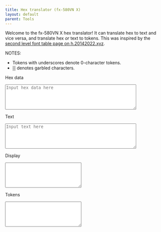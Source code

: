 ```yaml
---
title: Hex translator (fx-580VN X)
layout: default
parent: Tools
---
```


Welcome to the fx-580VN X hex translator! It can translate hex to text and vice versa, and translate hex *or* text to tokens. This was inspired by the [second level font table page on h.20142022.xyz](https://h.20142022.xyz/2-level-font).

NOTES:
- Tokens with underscores denote 0-character tokens.
- <span class="cwxd">&#x2592;</span> denotes garbled characters.

Hex data
<textarea rows=5 cols=50 id="hex" placeholder="Input hex data here"></textarea>

Text
<textarea rows=5 cols=50 id="text" placeholder="Input text here"></textarea>

Display
<textarea rows=5 cols=28 id="display" class="cwxd" readonly></textarea>

Tokens
<textarea rows=5 cols=28 id="tokens" class="cwxd" readonly></textarea>

<script>
l1 = {
	0x1: [0x1],
	0x2: [0x40],
	0x3: [0x40],
	0x4: [0x40],
	0x5: [0x40],
	0x6: [0x40],
	0x7: [0x40],
	0x8: [0x40],
	0x9: [0x40],
	0xa: [0x40],
	0xb: [0x40],
	0xc: [0x40],
	0xd: [0x40],
	0xe: [0x40],
	0xf: [0x40],
	0x10: [0x40],
	0x11: [0x40],
	0x12: [0x40],
	0x13: [0x40],
	0x14: [0x40],
	0x15: [0x40],
	0x16: [0x40],
	0x17: [0x40],
	0x18: [0x40],
	0x19: [0xcd],
	0x1a: [0x40],
	0x1b: [0x40],
	0x1c: [0x40],
	0x1d: [0x40],
	0x1e: [0x40],
	0x1f: [0x40],
	0x20: [0x80],
	0x21: [0x81],
	0x22: [0xc7],
	0x23: [0x3a],
	0x24: [0x18],
	0x25: [0x3f],
	0x26: [0x40],
	0x27: [0x40],
	0x28: [0x40],
	0x29: [0x40],
	0x2a: [0x40],
	0x2b: [0x40],
	0x2c: [0x2c],
	0x2d: [0x82, 0x83],
	0x2e: [0x2e],
	0x2f: [0x40],
	0x30: [0x30],
	0x31: [0x31],
	0x32: [0x32],
	0x33: [0x33],
	0x34: [0x34],
	0x35: [0x35],
	0x36: [0x36],
	0x37: [0x37],
	0x38: [0x38],
	0x39: [0x39],
	0x3a: [0xb8],
	0x3b: [0xb9],
	0x3c: [0xba],
	0x3d: [0xbb],
	0x3e: [0xbc],
	0x3f: [0xbd],
	0x40: [0x4d],
	0x41: [0x41, 0x6e, 0x73],
	0x42: [0x41],
	0x43: [0x42],
	0x44: [0x43],
	0x45: [0x44],
	0x46: [0x45],
	0x47: [0x46],
	0x48: [0x10],
	0x49: [0x11],
	0x4a: [0x50, 0x72, 0x65, 0x41, 0x6e, 0x73],
	0x4b: [0x12],
	0x4c: [0xc4],
	0x4d: [0x40],
	0x4e: [0x40],
	0x4f: [0x40],
	0x50: [0xc0, 0x28],
	0x51: [0x99, 0x28],
	0x52: [0x64, 0x2f, 0x64, 0x10, 0x28],
	0x53: [0x8e, 0x28],
	0x54: [0x40],
	0x55: [0x40],
	0x56: [0x40],
	0x57: [0x40],
	0x58: [0x4d, 0x69, 0x6e, 0x28],
	0x59: [0x4d, 0x61, 0x78, 0x28],
	0x5a: [0x4d, 0x65, 0x61, 0x6e, 0x28],
	0x5b: [0x53, 0x75, 0x6d, 0x28],
	0x5c: [0x40],
	0x5d: [0x40],
	0x5e: [0x40],
	0x5f: [0x40],
	0x60: [0x28],
	0x61: [0x50, 0x28],
	0x62: [0x51, 0x28],
	0x63: [0x52, 0x28],
	0x64: [0x4e, 0x6f, 0x74, 0x28],
	0x65: [0x4e, 0x65, 0x67, 0x28],
	0x66: [0x43, 0x6f, 0x6e, 0x6a, 0x67, 0x28],
	0x67: [0x41, 0x72, 0x67, 0x28],
	0x68: [0x41, 0x62, 0x73, 0x28],
	0x69: [0x52, 0x6e, 0x64, 0x28],
	0x6a: [0x44, 0x65, 0x74, 0x28],
	0x6b: [0x54, 0x72, 0x6e, 0x28],
	0x6c: [0x73, 0x69, 0x6e, 0x68, 0x28],
	0x6d: [0x63, 0x6f, 0x73, 0x68, 0x28],
	0x6e: [0x74, 0x61, 0x6e, 0x68, 0x28],
	0x6f: [0x73, 0x69, 0x6e, 0x68, 0xaa, 0x28],
	0x70: [0x63, 0x6f, 0x73, 0x68, 0xaa, 0x28],
	0x71: [0x74, 0x61, 0x6e, 0x68, 0xaa, 0x28],
	0x72: [0x81, 0x5e, 0x28],
	0x73: [0x83, 0x5e, 0x28],
	0x74: [0x98, 0x28],
	0x75: [0x6c, 0x6e, 0x28],
	0x76: [0xa3, 0x98, 0x28],
	0x77: [0x73, 0x69, 0x6e, 0x28],
	0x78: [0x63, 0x6f, 0x73, 0x28],
	0x79: [0x74, 0x61, 0x6e, 0x28],
	0x7a: [0x73, 0x69, 0x6e, 0xaa, 0x28],
	0x7b: [0x63, 0x6f, 0x73, 0xaa, 0x28],
	0x7c: [0x74, 0x61, 0x6e, 0xaa, 0x28],
	0x7d: [0x6c, 0x6f, 0x67, 0x28],
	0x7e: [0x50, 0x6f, 0x6c, 0x28],
	0x7f: [0x52, 0x65, 0x63, 0x28],
	0x80: [0x40],
	0x81: [0x40],
	0x82: [0x40],
	0x83: [0x49, 0x6e, 0x74, 0x28],
	0x84: [0x49, 0x6e, 0x74, 0x67, 0x28],
	0x85: [0x52, 0x65, 0x66, 0x28],
	0x86: [0x52, 0x72, 0x65, 0x66, 0x28],
	0x87: [0x52, 0x61, 0x6e, 0x49, 0x6e, 0x74, 0x23, 0x28],
	0x88: [0x47, 0x43, 0x44, 0x28],
	0x89: [0x4c, 0x43, 0x4d, 0x28],
	0x8a: [0x52, 0x6e, 0x64, 0x46, 0x69, 0x78, 0x28],
	0x8b: [0x40],
	0x8c: [0x40],
	0x8d: [0x40],
	0x8e: [0x40],
	0x8f: [0x52, 0x65, 0x50, 0x28],
	0x90: [0x49, 0x6d, 0x50, 0x28],
	0x91: [0x49, 0x64, 0x65, 0x6e, 0x74, 0x69, 0x74, 0x79, 0x28],
	0x92: [0x55, 0x6e, 0x69, 0x74, 0x56, 0x28],
	0x93: [0x41, 0x6e, 0x67, 0x6c, 0x65, 0x28],
	0x94: [0x40],
	0x95: [0x40],
	0x96: [0x40],
	0x97: [0x40],
	0x98: [0x40],
	0x99: [0x40],
	0x9a: [0x40],
	0x9b: [0x40],
	0x9c: [0x40],
	0x9d: [0x40],
	0x9e: [0x40],
	0x9f: [0x40],
	0xa0: [0x6f, 0x72],
	0xa1: [0x78, 0x6f, 0x72],
	0xa2: [0x78, 0x6e, 0x6f, 0x72],
	0xa3: [0x61, 0x6e, 0x64],
	0xa4: [0x40],
	0xa5: [0x3d],
	0xa6: [0x2b],
	0xa7: [0x2d],
	0xa8: [0x24],
	0xa9: [0x26],
	0xaa: [0x26, 0x52],
	0xab: [0x2a],
	0xac: [0x88],
	0xad: [0xbe],
	0xae: [0xba],
	0xaf: [0x40],
	0xb0: [0x40],
	0xb1: [0x40],
	0xb2: [0x40],
	0xb3: [0x40],
	0xb4: [0x40],
	0xb5: [0x40],
	0xb6: [0x40],
	0xb7: [0x40],
	0xb8: [0x8b],
	0xb9: [0x8c],
	0xba: [0x8b, 0xb1],
	0xbb: [0x8b, 0xb2],
	0xbc: [0x40],
	0xbd: [0x40],
	0xbe: [0x40],
	0xbf: [0x40],
	0xc0: [0x60],
	0xc1: [0x62],
	0xc2: [0x6f],
	0xc3: [0x64],
	0xc4: [0x68],
	0xc5: [0x40],
	0xc6: [0x40],
	0xc7: [0x40],
	0xc8: [0x93],
	0xc9: [0x5e, 0x28],
	0xca: [0xab, 0x98, 0x28],
	0xcb: [0x40],
	0xcc: [0x40],
	0xcd: [0x40],
	0xce: [0x40],
	0xcf: [0x40],
	0xd0: [0x29],
	0xd1: [0x16, 0x74],
	0xd2: [0x16, 0x61, 0x2b, 0x62, 0x80],
	0xd3: [0x16, 0x72, 0x88, 0xc4],
	0xd4: [0xaa],
	0xd5: [0xa2],
	0xd6: [0xa3],
	0xd7: [0x25],
	0xd8: [0x21],
	0xd9: [0x85],
	0xda: [0x86],
	0xdb: [0x87],
	0xdc: [0x5c],
	0xdd: [0xda],
	0xde: [0xd9],
	0xdf: [0xd8],
	0xe0: [0xd7],
	0xe1: [0xd6],
	0xe2: [0xd5],
	0xe3: [0xd4],
	0xe4: [0xd3],
	0xe5: [0xd2],
	0xe6: [0xd1],
	0xe7: [0xd0],
	0xe8: [0x40],
	0xe9: [0x16, 0x53, 0x69, 0x6d, 0x70, 0x20],
	0xea: [0x40],
	0xeb: [0x40],
	0xec: [0x40],
	0xed: [0x40],
	0xee: [0x40],
	0xef: [0x40],
	0xfa01: [0x63, 0x68, 0x16, 0x79, 0x64],
	0xfa02: [0x79, 0x64, 0x16, 0x63, 0x68],
	0xfa03: [0x63, 0x68, 0x16, 0x6d, 0x69, 0x6c, 0x65],
	0xfa04: [0x6d, 0x69, 0x6c, 0x65, 0x16, 0x63, 0x68],
	0xfa05: [0x6d, 0x69, 0x6c, 0x16, 0x69, 0x6e],
	0xfa06: [0x69, 0x6e, 0x16, 0x6d, 0x69, 0x6c],
	0xfa07: [0x66, 0x61, 0x74, 0x68, 0x16, 0x69, 0x6e],
	0xfa08: [0x69, 0x6e, 0x16, 0x66, 0x61, 0x74, 0x68],
	0xfa09: [0x66, 0x61, 0x74, 0x68, 0x16, 0x66, 0x74],
	0xfa0a: [0x66, 0x74, 0x16, 0x66, 0x61, 0x74, 0x68],
	0xfa0b: [0x66, 0x61, 0x74, 0x68, 0x16, 0x79, 0x64],
	0xfa0c: [0x79, 0x64, 0x16, 0x66, 0x61, 0x74, 0x68],
	0xfa0d: [0x68, 0x61, 0x16, 0x61],
	0xfa0e: [0x61, 0x16, 0x68, 0x61],
	0xfa0f: [0x6d, 0x69, 0x6c, 0x65, 0xa2, 0x16, 0x61, 0x63, 0x72, 0x65],
	0xfa10: [0x61, 0x63, 0x72, 0x65, 0x16, 0x6d, 0x69, 0x6c, 0x65, 0xa2],
	0xfa11: [0x62, 0x75, 0x16, 0x67, 0x61, 0x6c, 0x28, 0x55, 0x4b, 0x29],
	0xfa12: [0x67, 0x61, 0x6c, 0x28, 0x55, 0x4b, 0x29, 0x16, 0x62, 0x75],
	0xfa13: [0x6c, 0x62, 0x16, 0x6f, 0x7a],
	0xfa14: [0x6f, 0x7a, 0x16, 0x6c, 0x62],
	0xfa15: [0x74, 0x6f, 0x6e, 0x28, 0x6c, 0x6f, 0x6e, 0x67, 0x29, 0x16, 0x6f, 0x7a],
	0xfa16: [0x6f, 0x7a, 0x16, 0x74, 0x6f, 0x6e, 0x28, 0x6c, 0x6f, 0x6e, 0x67, 0x29],
	0xfa17: [0x74, 0x6f, 0x6e, 0x28, 0x6c, 0x6f, 0x6e, 0x67, 0x29, 0x16, 0x6c, 0x62],
	0xfa18: [0x6c, 0x62, 0x16, 0x74, 0x6f, 0x6e, 0x28, 0x6c, 0x6f, 0x6e, 0x67, 0x29],
	0xfa19: [0x74, 0x6f, 0x6e, 0x28, 0x73, 0x68, 0x6f, 0x72, 0x74, 0x29, 0x16, 0x6f, 0x7a],
	0xfa1a: [0x6f, 0x7a, 0x16, 0x74, 0x6f, 0x6e, 0x28, 0x73, 0x68, 0x6f, 0x72, 0x74, 0x29],
	0xfa1b: [0x74, 0x6f, 0x6e, 0x28, 0x73, 0x68, 0x6f, 0x72, 0x74, 0x29, 0x16, 0x6c, 0x62],
	0xfa1c: [0x6c, 0x62, 0x16, 0x74, 0x6f, 0x6e, 0x28, 0x73, 0x68, 0x6f, 0x72, 0x74, 0x29],
	0xfa1d: [0xf01d, 0x16, 0xf01c],
	0xfa1e: [0xf01c, 0x16, 0xf01d],
	0xfa1f: [0xf01f, 0x16, 0xf01c],
	0xfa20: [0xf01c, 0x16, 0xf01f],
	0xfa21: [0xf020, 0x16, 0xf01c],
	0xfa22: [0xf01c, 0x16, 0xf020],
	0xfa23: [0xf020, 0x16, 0xf01f],
	0xfa24: [0xf01f, 0x16, 0xf020],
	0xfa25: [0xf021, 0x16, 0xf01f],
	0xfa26: [0xf01f, 0x16, 0xf021],
	0xfa27: [0xf021, 0x16, 0xf020],
	0xfa28: [0xf020, 0x16, 0xf021],
	0xfa29: [0xf022, 0xf021, 0x16, 0xf01c],
	0xfa2a: [0xf01c, 0x16, 0xf022, 0xf021],
	0xfa2b: [0xf023, 0x16, 0xf01c],
	0xfa2c: [0xf01c, 0x16, 0xf023],
	0xfa2d: [0xf029, 0x16, 0xf028],
	0xfa2e: [0xf028, 0x16, 0xf029],
	0xfa2f: [0xf02a, 0x16, 0xf029],
	0xfa30: [0xf029, 0x16, 0xf02a],
	0xfa31: [0xf020, 0x16, 0xf02a],
	0xfa32: [0xf02a, 0x16, 0xf020],
	0xfa33: [0xf02c, 0x16, 0xf02b],
	0xfa34: [0xf02b, 0x16, 0xf02c],
	0xfa35: [0xf02d, 0x16, 0xf02b],
	0xfa36: [0xf02b, 0x16, 0xf02d],
	0xfa37: [0xf02e, 0x16, 0xf02d],
	0xfa38: [0xf02d, 0x16, 0xf02e],
	0xfa39: [0xf027, 0x16, 0xf02c],
	0xfa3a: [0xf02c, 0x16, 0xf027],
	0xfa3b: [0xf030, 0x16, 0xf02f],
	0xfa3c: [0xf02f, 0x16, 0xf030],
	0xfa3d: [0xf031, 0x16, 0xf02f],
	0xfa3e: [0xf02f, 0x16, 0xf031],
	0xfa3f: [0xf031, 0x16, 0xf030],
	0xfa40: [0xf030, 0x16, 0xf031],
	0xfa41: [0x9],
	0xfa42: [0x5e],
	0xfa43: [0xfb00],
	0xfa44: [0x14],
	0xfa45: [0x9],
	0xfa46: [0x9],
	0xfa47: [],
	0xfa48: [0x8],
	0xfa49: [0x31],
	0xfa4a: [0xc],
	0xfa4b: [0x1c],
	0xfa4c: [0x38],
	0xfa4d: [0x70],
	0xfa4e: [],
	0xfa4f: [0xb3],
	0xfa50: [0x89, 0x89],
	0xfa51: [0x8b, 0x8f, 0x5, 0x5, 0x5, 0x5, 0x25],
	0xfa52: [0x89, 0x89, 0x8b],
	0xfa53: [0x8b, 0x8f, 0x5, 0x5, 0x5, 0x5, 0x25],
	0xfa54: [0x89, 0x89],
	0xfa55: [0x55, 0x5a, 0x5a, 0x75, 0x32, 0x4b, 0x4a],
	0xfa56: [0x8c, 0xf485],
	0xfa57: [0x8b, 0x8f, 0x5, 0x5, 0x5, 0x5, 0x25],
	0xfa58: [0x89, 0x89],
	0xfa59: [0x8b, 0x8f, 0x5, 0x5, 0x5, 0x5, 0x25],
	0xfa5a: [0x89, 0x89],
	0xfa5b: [0x8b, 0x8f, 0x5, 0x5, 0x5, 0x5, 0x25],
	0xfa5c: [0x89, 0x89],
	0xfa5d: [0x8b, 0x8f, 0x5, 0x5, 0x5, 0x5, 0x25],
	0xfa5e: [0x89, 0x89],
	0xfa5f: [0x8b, 0x8f, 0x5, 0x5, 0x5, 0x5, 0x25],
	0xfa60: [0x89, 0x89],
	0xfa61: [0xff6d, 0x61, 0x78, 0x28, 0x79, 0x29],
	0xfa62: [0x68, 0xf43f],
	0xfa63: [0x3f, 0x6e, 0x67, 0x20, 0x6b, 0xf47a],
	0xfa64: [0x68, 0xf43f],
	0xfa65: [0x3f, 0x6e, 0x67, 0x20, 0x6b, 0xf47a],
	0xfa66: [0x68, 0xf43f],
	0xfa67: [0x3f, 0x6e, 0x67, 0x20, 0x6b, 0xf47a],
	0xfa68: [0x68, 0xf43f],
	0xfa69: [0xcd, 0x80, 0xc7, 0x81, 0x5e, 0x3a, 0x18],
	0xfa6a: [0x1, 0xcd],
	0xfa6b: [0xcd, 0x80, 0xc7, 0x81, 0x5e, 0x3a, 0x18],
	0xfa6c: [0x40, 0x1],
	0xfa6d: [0xcd, 0x80, 0xc7, 0x81, 0x5e, 0x3a, 0x18],
	0xfa6e: [0x40, 0x1],
	0xfa6f: [0xcd, 0x80, 0xc7, 0x81, 0x5e, 0x3a, 0x18],
	0xfa70: [0x40, 0x1],
	0xfa71: [0xcd, 0x80, 0xc7, 0x81, 0x5e, 0x3a, 0x18],
	0xfa72: [0x40, 0x1],
	0xfa73: [0xcd, 0x80, 0xc7, 0x81, 0x5e, 0x3a, 0x18],
	0xfa74: [0x40, 0x1],
	0xfa75: [0xcd, 0x80, 0xc7, 0x81, 0x5e, 0x3a, 0x18],
	0xfa76: [0x40, 0x1],
	0xfa77: [0xcd, 0x80, 0xc7, 0x81, 0x5e, 0x3a, 0x18],
	0xfa78: [0x40, 0x1],
	0xfa79: [0xcd, 0x80, 0xc7, 0x81, 0x5e, 0x3a, 0x18],
	0xfa7a: [0x40, 0x1],
	0xfa7b: [0xcd, 0x80, 0xc7, 0x81, 0x5e, 0x3a, 0x18],
	0xfa7c: [0x40, 0x1],
	0xfa7d: [0xcd, 0x80, 0xc7, 0x81, 0x5e, 0x3a, 0x18],
	0xfa7e: [0x40, 0x1],
	0xfa7f: [0xcd, 0x80, 0xc7, 0x81, 0x5e, 0x3a, 0x18],
	0xfa80: [0x40, 0x1],
	0xfa81: [0xcd, 0x80, 0xc7, 0x81, 0x5e, 0x3a, 0x18],
	0xfa82: [0xcd, 0x80, 0xc7, 0x81],
	0xfa83: [0xcd, 0x80, 0xc7, 0x81, 0x5e, 0x3a, 0x18],
	0xfa84: [0x40, 0x1],
	0xfa85: [0xcd, 0x80, 0xc7, 0x81, 0x5e, 0x3a, 0x18],
	0xfa86: [0x40, 0x1],
	0xfa87: [0xcd, 0x80, 0xc7, 0x81, 0x5e, 0x3a, 0x18],
	0xfa88: [0x40, 0x1],
	0xfa89: [0x81, 0x5e, 0x3a, 0x18, 0x3f, 0x82, 0x83],
	0xfa8a: [0x81, 0x5e],
	0xfa8b: [0x5e, 0x3a, 0x18, 0x3f, 0x82, 0x83, 0x2c],
	0xfa8c: [0x3a, 0x18],
	0xfa8d: [0x82, 0x83, 0x2c, 0x2e, 0x30, 0x31, 0x32],
	0xfa8e: [0x3f, 0x82],
	0xfa8f: [0xcd, 0x80, 0xc7, 0x81, 0x5e, 0x3a, 0x18],
	0xfa90: [0x40, 0x1, 0xcd, 0x80, 0xc7],
	0xfa91: [0xcd, 0x80, 0xc7, 0x81, 0x5e, 0x3a, 0x18],
	0xfa92: [0x40, 0x1, 0xcd, 0x80, 0xc7, 0x81, 0x5e],
	0xfa93: [0xcd, 0x80, 0xc7, 0x81, 0x5e, 0x3a, 0x18],
	0xfa94: [0x40, 0x1, 0xcd, 0x80, 0xc7, 0x81],
	0xfa95: [0x30, 0x31, 0x32, 0x33, 0x34, 0x35, 0x36],
	0xfa96: [0x82, 0x83, 0x2c, 0x2e, 0x30, 0x31, 0x32, 0x33, 0x34],
	0xfa97: [0x31, 0x32, 0x33, 0x34, 0x35, 0x36, 0x37],
	0xfa98: [0x40, 0x1, 0xcd, 0x80, 0xc7, 0x81, 0x5e, 0x3a, 0x18, 0x3f],
	0xfa99: [0x32, 0x33, 0x34, 0x35, 0x36, 0x37, 0x38],
	0xfa9a: [0x31, 0x32, 0x33, 0x34, 0x35, 0x36, 0x37, 0x38, 0x39, 0xb8, 0xb9],
	0xfa9b: [0x34, 0x35, 0x36, 0x37, 0x38, 0x39, 0xb8],
	0xfa9c: [0x33, 0x34],
	0xfa9d: [0x36, 0x37, 0x38, 0x39, 0xb8, 0xb9, 0xba],
	0xfa9e: [0x35, 0x36],
	0xfa9f: [0x38, 0x39, 0xb8, 0xb9, 0xba, 0xbb, 0xbc],
	0xfaa0: [0x37, 0x38],
	0xfaa1: [0xb8, 0xb9, 0xba, 0xbb, 0xbc, 0xbd, 0x8d],
	0xfaa2: [0x39, 0xb8],
	0xfaa3: [0xba, 0xbb, 0xbc, 0xbd, 0x8d, 0x4d, 0x50],
	0xfaa4: [0xb9, 0xba],
	0xfaa5: [0xbc, 0xbd, 0x8d, 0x4d, 0x50, 0x72, 0x65],
	0xfaa6: [0xbb, 0xbc],
	0xfaa7: [0x8d, 0x4d, 0x50, 0x72, 0x65, 0x41, 0x6e],
	0xfaa8: [0xbd, 0x8d, 0x4d, 0x50, 0x72, 0x65, 0x41, 0x6e, 0x73, 0x8d, 0x41, 0x8d, 0x42, 0x8d],
	0xfaa9: [0x50, 0x72, 0x65, 0x41, 0x6e, 0x73, 0x8d],
	0xfaaa: [0x50, 0x72, 0x65, 0x41, 0x6e, 0x73, 0x8d, 0x41, 0x8d, 0x42, 0x8d, 0x43],
	0xfaab: [0x8d, 0x42, 0x8d, 0x43, 0x8d, 0x44, 0x8d],
	0xfaac: [0x8d, 0x42, 0x8d, 0x43, 0x8d, 0x44, 0x8d, 0x45, 0x8d, 0x46, 0x8d, 0x10, 0x8d, 0x11, 0x8d],
	0xfaad: [0x8d, 0x44, 0x8d, 0x45, 0x8d, 0x46, 0x8d],
	0xfaae: [0x8d, 0x44],
	0xfaaf: [0x8d, 0x46, 0x8d, 0x10, 0x8d, 0x11, 0x8d],
	0xfab0: [],
	0xfab1: [0x8d, 0x11, 0x8d, 0x12, 0xc0, 0x78, 0xa2],
	0xfab2: [0x11],
	0xfab3: [0x65, 0x41, 0x6e, 0x73, 0x8d, 0x41, 0x8d],
	0xfab4: [0x12, 0xc0],
	0xfab5: [0x78, 0x4, 0xa1, 0x4, 0xa2, 0x4, 0xa3, 0x4, 0xa4, 0x4, 0xa5, 0x4, 0xa6],
	0xfab6: [0x1, 0xcd, 0x80],
	0xfab7: [0xcd, 0x80, 0xc7, 0x81, 0x5e, 0x3a, 0x18],
	0xfab8: [0x1, 0xcd, 0x80, 0xc7],
	0xfab9: [0xa2, 0x99, 0x64, 0x2f, 0x64, 0x10, 0x8e],
	0xfaba: [0x64, 0x2f, 0x64, 0x10, 0x8e],
	0xfabb: [0x64, 0x10, 0x8e, 0x4d, 0x69, 0x6e, 0x4d],
	0xfabc: [0x4d, 0x69, 0x6e, 0x4d, 0x61, 0x78],
	0xfabd: [0xcd, 0x80, 0xc7, 0x81, 0x5e, 0x3a, 0x18],
	0xfabe: [0x1, 0xcd, 0x80, 0xc7, 0x81, 0x5e, 0x3a],
	0xfabf: [0xcd, 0x80, 0xc7, 0x81, 0x5e, 0x3a, 0x18],
	0xfac0: [0x1, 0xcd, 0x80, 0xc7, 0x81, 0x5e, 0x3a, 0x18],
	0xfac1: [0x6e, 0x4d, 0x61, 0x78, 0x4d, 0x65, 0x61],
	0xfac2: [0x61, 0x78, 0x4d, 0x65, 0x61, 0x6e, 0x53, 0x75, 0x6d],
	0xfac3: [0x61, 0x6e, 0x53, 0x75, 0x6d, 0x28, 0x50],
	0xfac4: [0x75, 0x6d, 0x28, 0x50, 0x6f, 0x6c, 0x51, 0x52, 0x65, 0x63],
	0xfac5: [0xcd, 0x80, 0xc7, 0x81, 0x5e, 0x3a, 0x18],
	0xfac6: [0x1, 0xcd, 0x80, 0xc7, 0x81, 0x5e, 0x3a, 0x18, 0x3f, 0x82, 0x83],
	0xfac7: [0xcd, 0x80, 0xc7, 0x81, 0x5e, 0x3a, 0x18],
	0xfac8: [0x1, 0xcd, 0x80, 0xc7, 0x81, 0x5e, 0x3a, 0x18, 0x3f, 0x82, 0x83, 0x2c],
	0xfac9: [0x6f, 0x6c, 0x51, 0x52, 0x65, 0x63, 0x4e],
	0xfaca: [0x6f, 0x6c, 0x51, 0x52, 0x65, 0x63, 0x4e, 0x6f, 0x74, 0x4e, 0x65, 0x67, 0x43],
	0xfacb: [0x65, 0x63, 0x4e, 0x6f, 0x74, 0x4e, 0x65],
	0xfacc: [0x65, 0x63, 0x4e, 0x6f, 0x74, 0x4e, 0x65, 0x67, 0x43, 0x6f, 0x6e, 0x6a, 0x67, 0x41],
	0xfacd: [0x74, 0x4e, 0x65, 0x67, 0x43, 0x6f, 0x6e],
	0xface: [0x65, 0x67, 0x43, 0x6f, 0x6e, 0x6a, 0x67, 0x41, 0x72, 0x67, 0x41, 0x62, 0x73, 0x52, 0x6e],
	0xfacf: [0x6e, 0x6a, 0x67, 0x41, 0x72, 0x67, 0x41],
	0xfad0: [],
	0xfad1: [0x73, 0x52, 0x6e, 0x64, 0x44, 0x65, 0x74],
	0xfad2: [0x64, 0x44],
	0xfad3: [0x74, 0x54, 0x72, 0x6e, 0x73, 0x69, 0x6e],
	0xfad4: [0x6e, 0x73, 0x69, 0x6e, 0x68, 0xaa, 0x63, 0x6f],
	0xfad5: [0x6e, 0x68, 0xaa, 0x63, 0x6f, 0x73, 0x68],
	0xfad6: [0x73, 0x68, 0xaa, 0x74, 0x61, 0x6e, 0x68, 0xaa, 0x83, 0x5e],
	0xfad7: [0x6e, 0x68, 0xaa, 0x83, 0x5e, 0x98, 0x6c],
	0xfad8: [0x6e, 0x68, 0xaa, 0x63, 0x6f, 0x73, 0x68, 0xaa, 0x74, 0x61, 0x6e, 0x68],
	0xfad9: [0x73, 0x68, 0xaa, 0x74, 0x61, 0x6e, 0x68],
	0xfada: [0x6e, 0x68, 0xaa, 0x83, 0x5e, 0x98, 0x6c, 0x6e, 0xa3, 0x98, 0x73, 0x69, 0x6e, 0xaa],
	0xfadb: [0x3a, 0x18, 0x3f, 0x82, 0x83, 0x2c, 0x2e],
	0xfadc: [],
	0xfadd: [0x6e, 0xa3, 0x98, 0x73, 0x69, 0x6e, 0xaa],
	0xfade: [0x98, 0x73],
	0xfadf: [0x73, 0x69, 0x6e, 0xaa, 0x63, 0x6f, 0x73],
	0xfae0: [0xaa, 0x63, 0x6f, 0x73],
	0xfae1: [0x73, 0xaa, 0x74, 0x61, 0x6e, 0xaa, 0x6c],
	0xfae2: [0xaa, 0x6c, 0x6f, 0x67, 0x49, 0x6e],
	0xfae3: [0x6e, 0xaa, 0x63, 0x6f, 0x73, 0xaa, 0x74],
	0xfae4: [0x73, 0xaa],
	0xfae5: [0x6e, 0xaa, 0x6c, 0x6f, 0x67, 0x49, 0x6e],
	0xfae6: [0x49, 0x6e, 0x74, 0x67, 0x52, 0x65, 0x66, 0x52],
	0xfae7: [0x6c, 0x51, 0x52, 0x65, 0x63, 0x4e, 0x6f],
	0xfae8: [],
	0xfae9: [0xcd, 0x80, 0xc7, 0x81, 0x5e, 0x3a, 0x18, 0x3f],
	0xfaea: [0x40, 0x1],
	0xfaeb: [0xcd, 0x80, 0xc7, 0x81, 0x5e, 0x3a, 0x18],
	0xfaec: [0x49, 0x6e],
	0xfaed: [0x74, 0x67, 0x52, 0x65, 0x66, 0x52, 0x72],
	0xfaee: [0x52, 0x65],
	0xfaef: [0x65, 0x66, 0x52, 0x61, 0x6e, 0x49, 0x6e],
	0xfaf0: [0x49, 0x6e, 0x74, 0x23, 0x47, 0x43, 0x44, 0x4c, 0x43, 0x4d],
	0xfaf1: [0x44, 0x4c, 0x43, 0x4d, 0x52, 0x6e, 0x64],
	0xfaf2: [0x52, 0x6e, 0x64, 0x46, 0x69, 0x78, 0x52, 0x65, 0x50, 0x49, 0x6d, 0x50, 0x49],
	0xfaf3: [0x64, 0x46, 0x69, 0x78, 0x52, 0x65, 0x50],
	0xfaf4: [0x80, 0xc7, 0x81, 0x5e, 0x3a, 0x18, 0x3f, 0x82, 0x83, 0x2c, 0x2e, 0x30, 0x31, 0x32],
	0xfaf5: [0xcd, 0x80, 0xc7, 0x81, 0x5e, 0x3a, 0x18],
	0xfaf6: [0xc7, 0x81],
	0xfaf7: [0xcd, 0x80, 0xc7, 0x81, 0x5e, 0x3a, 0x18],
	0xfaf8: [0x52, 0x65],
	0xfaf9: [0x50, 0x49, 0x64, 0x65, 0x6e, 0x74, 0x69],
	0xfafa: [0x49, 0x64],
	0xfafb: [0x69, 0x74, 0x56, 0x41, 0x6e, 0x67, 0x6c],
	0xfafc: [0x41, 0x6e],
	0xfafd: [0xcd, 0x80, 0xc7, 0x81, 0x5e, 0x3a, 0x18],
	0xfafe: [0x40, 0x1],
	0xfaff: [0xcd, 0x80, 0xc7, 0x81, 0x5e, 0x3a, 0x18],
	0xfb01: [0x3c],
	0xfb02: [0x3e],
	0xfb03: [0x95],
	0xfb04: [0x94],
	0xfb05: [0x96],
	0xfb06: [0x40],
	0xfb07: [0x40],
	0xfb08: [0x40],
	0xfb09: [0x40],
	0xfb0a: [0x40],
	0xfb0b: [0x40],
	0xfb0c: [0x40],
	0xfb0d: [0x40],
	0xfb0e: [0x40],
	0xfb0f: [0x40],
	0xfb10: [0x8d, 0x4d],
	0xfb11: [0x40],
	0xfb12: [0x8d, 0x41],
	0xfb13: [0x8d, 0x42],
	0xfb14: [0x8d, 0x43],
	0xfb15: [0x8d, 0x44],
	0xfb16: [0x8d, 0x45],
	0xfb17: [0x8d, 0x46],
	0xfb18: [0x8d, 0x10],
	0xfb19: [0x8d, 0x11],
	0xfb1a: [0x4d, 0x2b],
	0xfb1b: [0x4d, 0x2d],
	0xfb1c: [0x8d, 0x12],
	0xfb1d: [0x40],
	0xfb1e: [0x40],
	0xfb1f: [0x40],
	0xfb20: [0x4d, 0x61, 0x74, 0x41],
	0xfb21: [0x4d, 0x61, 0x74, 0x42],
	0xfb22: [0x4d, 0x61, 0x74, 0x43],
	0xfb23: [0x4d, 0x61, 0x74, 0x44],
	0xfb24: [0x4d, 0x61, 0x74, 0x41, 0x6e, 0x73],
	0xfb25: [0x56, 0x63, 0x74, 0x41],
	0xfb26: [0x56, 0x63, 0x74, 0x42],
	0xfb27: [0x56, 0x63, 0x74, 0x43],
	0xfb28: [0x56, 0x63, 0x74, 0x44],
	0xfb29: [0x56, 0x63, 0x74, 0x41, 0x6e, 0x73],
	0xfb2a: [0x40],
	0xfb2b: [0x40],
	0xfb2c: [0x40],
	0xfb2d: [0x40],
	0xfb2e: [0x40],
	0xfb2f: [0x40],
	0xfb30: [0xa0],
	0xfb31: [0xa1],
	0xfb32: [0xa2],
	0xfb33: [0xa3],
	0xfb34: [0xa4],
	0xfb35: [0xa5],
	0xfb36: [0xa6],
	0xfb37: [0xa7],
	0xfb38: [0xa8],
	0xfb39: [0xa9],
	0xfb3a: [0x90],
	0xfb3b: [0x91],
	0xfb3c: [0x92],
	0xfb3d: [0x27],
	0xfb3e: [0x22],
	0xfb3f: [0x97],
	0xfb40: [0x3b],
	0xfb41: [0x52],
	0xfb42: [0xc4],
	0xfb43: [0x20],
	0xfb44: [0x78],
	0xfb45: [0x4, 0xa1],
	0xfb46: [0x4, 0xa2],
	0xfb47: [0x4, 0xa3],
	0xfb48: [0x4, 0xa4],
	0xfb49: [0x4, 0xa5],
	0xfb4a: [0x4, 0xa6],
	0xfb4b: [0x4, 0xa7],
	0xfb4c: [0x4, 0xa8],
	0xfb4d: [0x4, 0xa9],
	0xfb4e: [0x51],
	0xfb4f: [0x40],
	0xfb50: [0x68, 0xf43f],
	0xfb51: [0x3f, 0x6e, 0x67, 0x20, 0x6b, 0xf47a],
	0xfb52: [0x6e, 0x67, 0x20, 0x6b, 0xf47a],
	0xfb53: [0x3f, 0x6e, 0x67, 0x20, 0x6b, 0xf47a],
	0xfb54: [0x6e, 0x67, 0x20, 0x6b, 0xf47a],
	0xfb55: [0x3f, 0x6e, 0x67, 0x20, 0x6b, 0xf47a],
	0xfb56: [0x6b, 0xf47a],
	0xfb57: [0x3f, 0x6e, 0x67, 0x20, 0x6b, 0xf47a],
	0xfb58: [0xf47a],
	0xfb59: [0x2, 0x42],
	0xfb5a: [0x3a, 0x2, 0x43],
	0xfb5b: [0x2, 0x42],
	0xfb5c: [0x3a, 0x2, 0x43],
	0xfb5d: [0x2, 0x42],
	0xfb5e: [0xf47a],
	0xfb5f: [0x3f, 0x6e, 0x67, 0x20, 0x6b, 0xf47a],
	0xfb60: [0x7e, 0x44, 0x88, 0x10, 0x3e, 0x3e, 0x4e, 0x4e, 0x8e, 0x4e, 0x4e, 0x3e, 0x60, 0x10, 0x11],
	0xfb61: [0x51, 0x8e],
	0xfb62: [0x10, 0x3e, 0x3e],
	0xfb63: [0x51, 0x8e],
	0xfb64: [0xf302],
	0xfb65: [0x3f, 0x6e, 0x67, 0x20, 0x6b, 0xf47a],
	0xfb66: [0xf47a],
	0xfb67: [0x3f, 0x6e, 0x67, 0x20, 0x6b, 0xf47a],
	0xfb68: [0x7a],
	0xfb69: [0x3f, 0x6e, 0x67, 0x20, 0x6b, 0xf47a],
	0xfb6a: [0x7a],
	0xfb6b: [0x3f, 0x6e, 0x67, 0x20, 0x6b, 0xf47a],
	0xfb6c: [0x7a],
	0xfb6d: [0x3f, 0x6e, 0x67, 0x20, 0x6b, 0xf47a],
	0xfb6e: [0x7a],
	0xfb6f: [0x3f, 0x6e, 0x67, 0x20, 0x6b, 0xf47a],
	0xfb70: [0xc0, 0x78, 0xa2],
	0xfb71: [0x3f, 0x6e, 0x67, 0x20, 0x6b, 0xf47a],
	0xfb72: [0x78, 0xa2],
	0xfb73: [0x3f, 0x6e, 0x67, 0x20, 0x6b, 0xf47a],
	0xfb74: [0x7a],
	0xfb75: [0x3f, 0x6e, 0x67, 0x20, 0x6b, 0xf47a],
	0xfb76: [],
	0xfb77: [0x3f, 0x6e, 0x67, 0x20, 0x6b, 0xf47a],
	0xfb78: [],
	0xfb79: [0xa2, 0x99, 0x64, 0x2f, 0x64, 0x10, 0x8e, 0x4d],
	0xfb7a: [0x4d, 0x69],
	0xfb7b: [0x79, 0xa2, 0xc0, 0x78, 0x79, 0xc0, 0x78, 0xa3],
	0xfb7c: [0xc0, 0x78, 0xa2, 0x79],
	0xfb7d: [0xa2, 0xc0, 0x78, 0x79, 0xc0, 0x78, 0xa3, 0xc0],
	0xfb7e: [0x79, 0xc0, 0x78, 0xa4, 0x6d, 0x69],
	0xfb7f: [0xa3, 0xc0, 0x78, 0xa2, 0x79, 0xc0, 0x78, 0xa4],
	0xfb80: [0x6e, 0x28, 0x78, 0x29, 0x6d, 0x61, 0x78, 0x28],
	0xfb81: [0xa4, 0x6d, 0x69, 0x6e, 0x28, 0x78, 0x29, 0x6d],
	0xfb82: [0x28, 0x78, 0x29, 0x6d, 0x69, 0x6e, 0x28, 0x79, 0x29, 0x6d, 0x61, 0x78],
	0xfb83: [0x78, 0x28, 0x78, 0x29, 0x6d, 0x69, 0x6e, 0x28],
	0xfb84: [0x28, 0x79, 0x29, 0x89, 0x8a, 0xc8, 0x78, 0x73, 0x78, 0xc8, 0x79, 0x73, 0x79, 0x52],
	0xfb85: [0x78, 0x28, 0x79, 0x29, 0x89, 0x8a, 0xc8, 0x78],
	0xfb86: [],
	0xfb87: [0x78, 0x73, 0x78, 0xc8, 0x79, 0x73, 0x79, 0x52],
	0xfb88: [0x88, 0xbe, 0x8b],
	0xfb89: [0x93, 0x5e, 0xab, 0x98, 0x29, 0x16, 0x74, 0x16],
	0xfb8a: [0x67, 0x49, 0x6e, 0x74, 0x67, 0x52],
	0xfb8b: [0xc5, 0x9c, 0xc2, 0xdc, 0xc5, 0x9c, 0xdc, 0xc5],
	0xfb8c: [0x6e, 0x23, 0x51, 0xb1, 0x51, 0xce, 0x4d, 0x65, 0x64],
	0xfb8d: [0xc8, 0x79, 0x73, 0x79, 0x52, 0x61, 0x6e, 0x23],
	0xfb8e: [0x51, 0xce, 0x4d, 0x65, 0x64, 0xc8, 0xa2, 0x78, 0x73, 0xa2, 0x78, 0xc8],
	0xfb8f: [0x52, 0x61, 0x6e, 0x23, 0x51, 0xb1, 0x51, 0xce],
	0xfb90: [0x64, 0xc8, 0xa2, 0x78, 0x73, 0xa2, 0x78, 0xc8, 0xa2, 0x79, 0x73, 0xa2, 0x79, 0x61, 0x6e],
	0xfb91: [0x51, 0xce, 0x4d, 0x65, 0x64, 0xc8, 0xa2, 0x78],
	0xfb92: [0xa2, 0x78, 0x73, 0xa2, 0x78],
	0xfb93: [0x64, 0xc8, 0xa2, 0x78, 0x73, 0xa2, 0x78, 0xc8],
	0xfb94: [0xc8, 0xa2],
	0xfb95: [0x78, 0xc8, 0xa2, 0x79, 0x73, 0xa2, 0x79],
	0xfb96: [0xc8, 0xa2],
	0xfb97: [0x79, 0x61, 0x6e, 0x41, 0x74, 0x57, 0x74],
	0xfb98: [0x61, 0x6e],
	0xfb99: [0x79, 0xa2, 0xc0, 0x78, 0x79, 0xc0, 0x78],
	0xfb9a: [0x40, 0x1],
	0xfb9b: [0xcd, 0x80, 0xc7, 0x81, 0x5e, 0x3a, 0x18],
	0xfb9c: [0x40, 0x1],
	0xfb9d: [0xcd, 0x80, 0xc7, 0x81, 0x5e, 0x3a, 0x18],
	0xfb9e: [0x40, 0x1],
	0xfb9f: [0xcd, 0x80, 0xc7, 0x81, 0x5e, 0x3a, 0x18],
	0xfba0: [0x40, 0x1],
	0xfba1: [0xcd, 0x80, 0xc7, 0x81, 0x5e, 0x3a, 0x18],
	0xfba2: [0x40, 0x1],
	0xfba3: [0xcd, 0x80, 0xc7, 0x81, 0x5e, 0x3a, 0x18],
	0xfba4: [0x40, 0x1],
	0xfba5: [0xcd, 0x80, 0xc7, 0x81, 0x5e, 0x3a, 0x18],
	0xfba6: [0x40, 0x1],
	0xfba7: [0x57, 0x74, 0x20, 0x6d, 0xdc, 0x6d, 0x9d],
	0xfba8: [0x6d, 0xdc],
	0xfba9: [0x6d, 0xdd, 0x6d, 0xb7, 0x61, 0xb0, 0xc6],
	0xfbaa: [0x6d, 0xdd],
	0xfbab: [0x61, 0xb0, 0xc6, 0xb5, 0xc6, 0x9b, 0xcb],
	0xfbac: [0x61, 0xb0],
	0xfbad: [0x5e, 0xab, 0x98, 0x29, 0x16, 0x74, 0x16],
	0xfbae: [0xdc],
	0xfbaf: [0xcb, 0xc1, 0x72, 0xdd, 0xc5, 0x9c, 0xc2, 0xdc],
	0xfbb0: [0xc5, 0x9c, 0x9d, 0x52, 0x84, 0x75],
	0xfbb1: [0xdd, 0xc5, 0x9c, 0xc2, 0xdc, 0xc5, 0x9c, 0xdc],
	0xfbb2: [0x9d, 0x52, 0x84, 0x75, 0xc6, 0xdc, 0xc6, 0xdd],
	0xfbb3: [0xc2, 0xdc, 0xc5, 0x9c, 0xdc, 0xc5, 0x9c, 0x9d],
	0xfbb4: [0xc6, 0xdc, 0xc6, 0xdd, 0xc6, 0x9d, 0xc6, 0xb7, 0xdb, 0x65],
	0xfbb5: [0xdc, 0xc5, 0x9c, 0x9d, 0x52, 0x84, 0x75, 0xc6],
	0xfbb6: [0x9d, 0xc6, 0xb7, 0xdb, 0x65, 0x4e, 0x9a, 0x6b, 0x6d, 0x16, 0x6d, 0x69],
	0xfbb7: [0x75, 0xc6, 0xdc, 0xc6, 0xdd, 0xc6, 0x9d, 0xc6],
	0xfbb8: [0x4e, 0x9a, 0x6b, 0x6d, 0x16, 0x6d, 0x69, 0x6c, 0x65, 0x16, 0x6b, 0x6d, 0x56, 0xe4],
	0xfbb9: [0xc6, 0xdd, 0xc6, 0x9d, 0xc6, 0xb7, 0xdb, 0x65],
	0xfbba: [0x69, 0x6c, 0x65, 0x16, 0x6b, 0x6d, 0x56],
	0xfbbb: [0xc6, 0xb7, 0xdb, 0x65, 0x4e, 0x9a, 0x6b],
	0xfbbc: [],
	0xfbbd: [0x4e, 0x9a, 0x6b, 0x6d, 0x16, 0x6d, 0x69, 0x6c],
	0xfbbe: [0x6d, 0x56],
	0xfbbf: [0x6b, 0x6d, 0x16, 0x6d, 0x69, 0x6c, 0x65, 0x16],
	0xfbc0: [0x63, 0xb0, 0x63, 0xb1],
	0xfbc1: [0x63, 0xb0, 0x63, 0xb1, 0x63, 0xb2, 0xc8, 0xc3],
	0xfbc2: [0x6a, 0x67, 0x41, 0x72, 0x67],
	0xfbc3: [0x63, 0xb1, 0x63, 0xb2, 0xc8, 0xc3, 0xb0, 0xc6],
	0xfbc4: [0x16, 0x6f, 0x7a, 0x16, 0x67, 0x47],
	0xfbc5: [0xc8, 0xc3, 0xb0, 0xc6, 0xb0, 0xc9, 0xb0, 0x67],
	0xfbc6: [0x67, 0x47, 0xb0, 0x5a, 0xb0, 0x74, 0x61, 0x74],
	0xfbc7: [0xc6, 0xb0, 0xc9, 0xb0, 0x67, 0x16, 0x6f, 0x7a],
	0xfbc8: [0x5a, 0xb0, 0x74, 0x61, 0x74, 0x6d, 0x6c, 0xb6, 0x74, 0xb6],
	0xfbc9: [0x67, 0x16, 0x6f, 0x7a, 0x16, 0x67, 0x47, 0xb0],
	0xfbca: [0x74, 0x6d, 0x6c, 0xb6, 0x74, 0xb6, 0x4b, 0xde, 0x52, 0xdf, 0x6d, 0xe0],
	0xfbcb: [0x5a, 0xb0, 0x74, 0x61, 0x74, 0x6d, 0x6c, 0xb6],
	0xfbcc: [0x52, 0xdf, 0x6d, 0xe0, 0x52, 0xdf, 0x17, 0xe2, 0xb0, 0x4b, 0xde, 0x17, 0xe2, 0xb0, 0x63],
	0xfbcd: [0x74, 0x6d, 0x6c, 0xb6, 0x74, 0xb6, 0x4b, 0xde],
	0xfbce: [0xde, 0x52],
	0xfbcf: [0x6d, 0x6c, 0xb6, 0x74, 0xb6, 0x4b, 0xde, 0x52],
	0xfbd0: [0xe2, 0xb0, 0x4b, 0xde],
	0xfbd1: [0x4b, 0xde, 0x52, 0xdf, 0x6d, 0xe0, 0x52, 0xdf],
	0xfbd2: [0x17, 0xe2, 0xb0, 0x63, 0x6d],
	0xfbd3: [0x6d, 0xe0, 0x52, 0xdf, 0x17, 0xe2, 0xb0, 0x4b],
	0xfbd4: [0x6d, 0x16, 0x69, 0x6e, 0x16, 0x63, 0x6d],
	0xfbd5: [0x17, 0xe2, 0xb0, 0x4b, 0xde, 0x17, 0xe2, 0xb0],
	0xfbd6: [0x6d, 0x16, 0x66, 0x74, 0x16, 0x6d, 0x6d, 0x16, 0x79],
	0xfbd7: [0xcd, 0x80, 0xc7, 0x81, 0x5e, 0x3a, 0x18, 0x3f],
	0xfbd8: [0x6c, 0xac, 0xaf, 0xac, 0x54, 0x3c, 0xa3, 0x63, 0x7d, 0xe3, 0x63],
	0xfbd9: [0x6e, 0x67, 0x20, 0x6b, 0xf47a],
	0xfbda: [0x2, 0xc6],
	0xfbdb: [0xe, 0x11, 0x81, 0x42, 0x84],
	0xfbdc: [0xac, 0x54, 0x3c, 0xa3, 0x63, 0x7d, 0xe3, 0x63, 0x7c, 0xee, 0x19, 0x8, 0x8, 0x8],
	0xfbdd: [0x2],
	0xfbde: [0x9b, 0x2],
	0xfbdf: [0x3f, 0x6e, 0x67, 0x20, 0x6b, 0xf47a],
	0xfbe0: [0x78],
	0xfbe1: [0x3f, 0x6e, 0x67, 0x20, 0x6b, 0xf47a],
	0xfbe2: [0x2, 0xc6],
	0xfbe3: [0x2, 0x42],
	0xfbe4: [0x2, 0x43],
	0xfbe5: [0x2, 0xe, 0x11, 0x81, 0x42, 0x84],
	0xfbe6: [0xac, 0x54, 0x3c, 0xa3, 0x63, 0x7d, 0xe3, 0x63, 0x7c, 0xee, 0x19, 0x8, 0x8],
	0xfbe7: [0xe, 0x11, 0x81, 0x42, 0x84],
	0xfbe8: [0xa2],
	0xfbe9: [0x3f, 0x6e, 0x67, 0x20, 0x6b, 0xf47a],
	0xfbea: [0x68, 0x28],
	0xfbeb: [0x3f, 0x6e, 0x67, 0x20, 0x6b, 0xf47a],
	0xfbec: [0x68, 0xf43f, 0x6e, 0x28],
	0xfbed: [0x3f, 0x6e, 0x67, 0x20, 0x6b, 0xf47a],
	0xfbee: [0x68, 0xf43f, 0x6e, 0x67, 0x28],
	0xfbef: [0x3c],
	0xfbf0: [0x33, 0x3a, 0x2, 0x42],
	0xfbf1: [0x2, 0x42],
	0xfbf2: [0xf43f, 0x6e, 0x67, 0x20, 0x6b, 0xf47a],
	0xfbf3: [0x2, 0x42],
	0xfbf4: [0x68, 0xf43f, 0x6e, 0x67, 0x20, 0x6b, 0xf47a],
	0xfbf5: [0x2, 0x42],
	0xfbf6: [],
	0xfbf7: [0x42],
	0xfbf8: [],
	0xfbf9: [0x2, 0x42],
	0xfbfa: [0xf43f, 0x6e, 0x67, 0x20],
	0xfbfb: [0x3a, 0x2, 0x42],
	0xfbfc: [],
	0xfbfd: [0x3a, 0x2, 0x42],
	0xfbfe: [0x33, 0x3a, 0x2, 0x42],
	0xfbff: [0x3a, 0x2, 0x42],
	0xfd01: [0xc0, 0x78, 0xa2],
	0xfd02: [0xc0, 0x78],
	0xfd03: [0x6e],
	0xfd04: [0xc0, 0x79, 0xa2],
	0xfd05: [0xc0, 0x79],
	0xfd06: [0xc0, 0x78, 0x79],
	0xfd07: [0xc0, 0x78, 0xa3],
	0xfd08: [0xc0, 0x78, 0xa2, 0x79],
	0xfd09: [0xc0, 0x78, 0xa4],
	0xfd0a: [0x6d, 0x69, 0x6e, 0x28, 0x78, 0x29],
	0xfd0b: [0x6d, 0x61, 0x78, 0x28, 0x78, 0x29],
	0xfd0c: [0x6d, 0x69, 0x6e, 0x28, 0x79, 0x29],
	0xfd0d: [0x6d, 0x61, 0x78, 0x28, 0x79, 0x29],
	0xfd0e: [0x89],
	0xfd0f: [0x8a],
	0xfd10: [0x61],
	0xfd11: [0x62],
	0xfd12: [0x63],
	0xfd13: [0x72],
	0xfd14: [0xc8, 0x78],
	0xfd15: [0x73, 0x78],
	0xfd16: [0xc8, 0x79],
	0xfd17: [0x73, 0x79],
	0xfd18: [0x52, 0x61, 0x6e, 0x23],
	0xfd19: [0x51, 0xb1],
	0xfd1a: [0x51, 0xce],
	0xfd1b: [0x4d, 0x65, 0x64],
	0xfd1c: [0xc8, 0xa2, 0x78],
	0xfd1d: [0x73, 0xa2, 0x78],
	0xfd1e: [0xc8, 0xa2, 0x79],
	0xfd1f: [0x73, 0xa2, 0x79],
	0xfd20: [0x61, 0x6e],
	0xfd21: [0x6e],
	0xfd22: [0x40],
	0xfd23: [0x40],
	0xfd24: [0x40],
	0xfd25: [0x40],
	0xfd26: [0x40],
	0xfd27: [0x40],
	0xfd28: [0x40],
	0xfd29: [0x40],
	0xfd2a: [0x40],
	0xfd2b: [0x40],
	0xfd2c: [0x40],
	0xfd2d: [0x40],
	0xfd2e: [0x40],
	0xfd2f: [0x41, 0x74, 0x57, 0x74, 0x20],
	0xfd30: [0x6d, 0xdc],
	0xfd31: [0x6d, 0x9d],
	0xfd32: [0x6d, 0xdd],
	0xfd33: [0x6d, 0xb7],
	0xfd34: [0x61, 0xb0],
	0xfd35: [0x68],
	0xfd36: [0xc6, 0xb5],
	0xfd37: [0xc6, 0x9b],
	0xfd38: [0xcb],
	0xfd39: [0xc1],
	0xfd3a: [0x72, 0xdd],
	0xfd3b: [0xc5, 0x9c],
	0xfd3c: [0xc2, 0xdc],
	0xfd3d: [0xc5, 0x9c, 0xdc],
	0xfd3e: [0xc5, 0x9c, 0x9d],
	0xfd3f: [0x52, 0x84],
	0xfd40: [0x75],
	0xfd41: [0xc6, 0xdc],
	0xfd42: [0xc6, 0xdd],
	0xfd43: [0xc6, 0x9d],
	0xfd44: [0xc6, 0xb7],
	0xfd45: [0xdb],
	0xfd46: [0x65],
	0xfd47: [0x4e, 0x9a],
	0xfd48: [0x6b],
	0xfd49: [0x56, 0xe4],
	0xfd4a: [0x52],
	0xfd4b: [0x63, 0xb0],
	0xfd4c: [0x63, 0xb1],
	0xfd4d: [0x63, 0xb2],
	0xfd4e: [0xc8],
	0xfd4f: [0xc3, 0xb0],
	0xfd50: [0xc6, 0xb0],
	0xfd51: [0xc9, 0xb0],
	0xfd52: [0x67],
	0xfd53: [0x47, 0xb0],
	0xfd54: [0x5a, 0xb0],
	0xfd55: [0x74],
	0xfd56: [0x47],
	0xfd57: [0x61, 0x74, 0x6d],
	0xfd58: [0x6c, 0xb6],
	0xfd59: [0x74, 0xb6],
	0xfd5a: [0x4b, 0xde],
	0xfd5b: [0x52, 0xdf],
	0xfd5c: [0x6d, 0xe0],
	0xfd5d: [0x52, 0xdf, 0x17, 0xe2, 0xb0],
	0xfd5e: [0x4b, 0xde, 0x17, 0xe2, 0xb0],
	0xfd5f: [0x40],
	0xfd60: [],
	0xfd61: [0x6e, 0x67, 0x20, 0x6b, 0xf47a],
	0xfd62: [0x2, 0x42],
	0xfd63: [0xe, 0x11, 0x81, 0x42, 0x84],
	0xfd64: [0xe, 0x11, 0x81, 0x42, 0x84],
	0xfd65: [0x2],
	0xfd66: [0x2],
	0xfd67: [0x3f, 0x6e, 0x67, 0x20, 0x6b, 0xf47a],
	0xfd68: [0x3f, 0x6e, 0x67, 0x20],
	0xfd69: [0x3f, 0x6e, 0x67, 0x20, 0x6b, 0xf47a],
	0xfd6a: [0x2, 0x42],
	0xfd6b: [0x2, 0x42],
	0xfd6c: [],
	0xfd6d: [0x2, 0xe, 0x11, 0x81, 0x42, 0x84],
	0xfd6e: [0xac],
	0xfd6f: [0xe, 0x11, 0x81, 0x42, 0x84],
	0xfd70: [0xa2],
	0xfd71: [0x3f, 0x6e, 0x67, 0x20, 0x6b, 0xf47a],
	0xfd72: [],
	0xfd73: [0x3f, 0x6e, 0x67, 0x20, 0x6b, 0xf47a],
	0xfd74: [],
	0xfd75: [0x3f, 0x6e, 0x67, 0x20, 0x6b, 0xf47a],
	0xfd76: [0x6e, 0x67, 0x20, 0x6b, 0xf47a],
	0xfd77: [0x3c],
	0xfd78: [0x42],
	0xfd79: [0x2, 0x42],
	0xfd7a: [0x20, 0x6b, 0xf47a],
	0xfd7b: [0x2, 0x42],
	0xfd7c: [0x67, 0x20, 0x6b, 0xf47a],
	0xfd7d: [0x2, 0x42],
	0xfd7e: [0x11, 0x81, 0x42, 0x84],
	0xfd7f: [0x42],
	0xfd80: [0x42],
	0xfd81: [0x2, 0x42],
	0xfd82: [0x6b, 0xf47a],
	0xfd83: [0x3a, 0x2, 0x42],
	0xfd84: [],
	0xfd85: [0x3a, 0x2, 0x42],
	0xfd86: [0x3a, 0x2],
	0xfd87: [0x3a, 0x2, 0x42],
	0xfd88: [0x3a, 0x2],
	0xfd89: [0x3a, 0x2, 0x42],
	0xfd8a: [0xf43f, 0x6e, 0x67, 0x20, 0x6b, 0xf47a],
	0xfd8b: [0x1, 0x2, 0xe, 0x11, 0x81, 0x42, 0x84],
	0xfd8c: [0x33, 0x3a, 0x2, 0x42],
	0xfd8d: [0x2, 0x42],
	0xfd8e: [0xdf, 0x18, 0x18],
	0xfd8f: [0x6b, 0xf47a],
	0xfd90: [0x5e, 0x3a, 0x18, 0x3f, 0x82, 0x83, 0x2c, 0x2e, 0x30, 0x31, 0x32, 0x33, 0x34, 0x35],
	0xfd91: [0x16, 0x69, 0x6e, 0x16, 0x63, 0x6d, 0x6d, 0x16, 0x66],
	0xfd92: [0x6d, 0x6d, 0x16, 0x66, 0x74, 0x16],
	0xfd93: [0x66, 0x74, 0x16, 0x6d, 0x6d, 0x16, 0x79, 0x64, 0x16],
	0xfd94: [0x16, 0x79, 0x64, 0x16, 0x6d, 0x6d],
	0xfd95: [0x79, 0x64, 0x16, 0x6d, 0x6d, 0x16, 0x6e, 0x20, 0x6d],
	0xfd96: [0x16, 0x6e, 0x20, 0x6d, 0x69, 0x6c, 0x65, 0x16, 0x6d, 0x6d, 0xa2, 0x16, 0x61, 0x63, 0x72],
	0xfd97: [0x16, 0x6d, 0x69, 0x6c, 0x65, 0x16, 0x6b, 0x6d, 0x56],
	0xfd98: [0x16, 0x6b, 0x6d, 0x56, 0xe4, 0x63, 0xb0, 0x63, 0xb1, 0x63, 0xb2, 0xc8, 0xc3, 0xb0, 0xc6],
	0xfd99: [0x6e, 0x20, 0x6d, 0x69, 0x6c, 0x65, 0x16, 0x6d, 0x6d],
	0xfd9a: [0x16, 0x6d, 0x6d, 0xa2, 0x16, 0x61, 0x63, 0x72, 0x65],
	0xfd9b: [0x16, 0x61, 0x63, 0x72, 0x65, 0x16, 0x6d, 0xa2, 0x4c],
	0xfd9c: [0x6d, 0xa2, 0x4c, 0x16, 0x67, 0x61, 0x6c, 0x28, 0x55],
	0xfd9d: [0x67, 0x61, 0x6c, 0x28, 0x55, 0x53, 0x29, 0x16, 0x4c],
	0xfd9e: [0x16],
	0xfd9f: [0x67, 0x61, 0x6c, 0x28, 0x55, 0x4b, 0x29, 0x16, 0x4c],
	0xfda0: [0x16],
	0xfda1: [0x16, 0x70, 0x63, 0x16, 0x6b, 0x6d, 0x6d, 0x2f, 0x73],
	0xfda2: [0x2f, 0x73, 0x16, 0x6b, 0x6d, 0x2f, 0x68, 0x16, 0x6d, 0x2f, 0x73, 0x6b, 0x67, 0x16],
	0xfda3: [0x73, 0x16, 0x6b, 0x6d, 0x2f, 0x68, 0x16, 0x6d, 0x2f],
	0xfda4: [0x6d, 0x2f, 0x73, 0x6b, 0x67, 0x16, 0x6c, 0x62, 0x16, 0x6b, 0x67, 0x50, 0x61, 0x16],
	0xfda5: [0x6f, 0x7a, 0x16, 0x67, 0x47, 0xb0, 0x5a, 0xb0, 0x74],
	0xfda6: [0x74, 0x61, 0x74, 0x6d, 0x6c, 0xb6, 0x74],
	0xfda7: [0x16, 0x6c, 0x62, 0x16, 0x6b, 0x67, 0x50, 0x61, 0x16],
	0xfda8: [0x16, 0x61, 0x74, 0x6d, 0x16, 0x50, 0x61],
	0xfda9: [0x16, 0x61, 0x74, 0x6d, 0x16, 0x50, 0x61, 0x50, 0x61],
	0xfdaa: [0x16, 0x6d, 0x6d, 0x48, 0x67, 0x16],
	0xfdab: [0x16, 0x6d, 0x6d, 0x48, 0x67, 0x16, 0x50, 0x61, 0x6b],
	0xfdac: [0x57, 0x16, 0x68, 0x70, 0x16, 0x6b],
	0xfdad: [0x16, 0x68, 0x70, 0x16, 0x6b, 0x57, 0x50, 0x61, 0x16],
	0xfdae: [0x6b, 0x67, 0x66, 0x2f, 0x63, 0x6d, 0xa2, 0x16, 0x50, 0x61, 0x4a, 0x16, 0x6b, 0x67],
	0xfdaf: [0x16, 0x6b, 0x67, 0x66, 0x2f, 0x63, 0x6d, 0xa2, 0x16],
	0xfdb0: [0x50, 0x61, 0x4a, 0x16, 0x6b, 0x67, 0x66, 0x2a, 0x6d, 0x16, 0x4a, 0x6b, 0x50, 0x61],
	0xfdb1: [0x6b, 0x67, 0x66, 0x2a, 0x6d, 0x16, 0x4a, 0x6b, 0x50],
	0xfdb2: [0x16, 0x6c, 0x62, 0x66, 0x2f, 0x69, 0x6e],
	0xfdb3: [0x61, 0x16, 0x6c, 0x62, 0x66, 0x2f, 0x69, 0x6e, 0xa2],
	0xfdb4: [0x6b, 0x50, 0x61, 0x85, 0x43, 0x16, 0x85],
	0xfdb5: [0x16, 0x85, 0x46, 0x16, 0x85, 0x43, 0x63, 0x61, 0x6c],
	0xfdb6: [0x4a, 0x16, 0x63, 0x61, 0x6c, 0xe3, 0x16, 0x6d, 0x16, 0xe3, 0x66, 0x6d],
	0xfdb7: [0x6c, 0x16, 0x4a, 0x16, 0x63, 0x61, 0x6c, 0xe3, 0x16],
	0xfdb8: [0x16, 0xe3, 0x66, 0x6d, 0x16, 0x6d, 0x16, 0x66, 0x6d, 0x63, 0x68, 0x16],
	0xfdb9: [0x6d, 0x16, 0xe3, 0x66, 0x6d, 0x16, 0x6d, 0x16, 0x66],
	0xfdba: [0x68, 0x16, 0x6d],
	0xfdbb: [0x16, 0x6d, 0x16, 0x66, 0x6d, 0x63, 0x68, 0x16, 0x6d],
	0xfdbc: [0x68, 0x75, 0x61],
	0xfdbd: [0x16, 0x6d, 0x16, 0x63, 0x68, 0x75, 0x61, 0x16, 0x6d],
	0xfdbe: [0x61, 0x6c, 0x2e, 0x79, 0x2e, 0x16, 0x6d, 0x16, 0x6c, 0x2e],
	0xfdbf: [0x16, 0x6d, 0x16, 0x75, 0x61, 0x6c, 0x2e, 0x79, 0x2e],
	0xfdc0: [0x16, 0x6c, 0x2e, 0x79, 0x2e, 0x6d, 0x69, 0x6c, 0x16, 0x6d],
	0xfdc1: [0x79, 0x2e, 0x16, 0x6d, 0x16, 0x6c, 0x2e, 0x79, 0x2e],
	0xfdc2: [0x16],
	0xfdc3: [0x6c, 0x16, 0x6d, 0x16, 0x6d, 0x69, 0x6c, 0x66, 0x61],
	0xfdc4: [0x6d],
	0xfdc5: [0x74, 0x68, 0x16, 0x6d, 0x16, 0x66, 0x61, 0x74, 0x68],
	0xfdc6: [0xa2, 0x16, 0x62, 0x61, 0x16, 0x6d, 0xa2, 0x16, 0x61, 0x68, 0x61, 0x16],
	0xfdc7: [0x6d, 0xa2, 0x16, 0x62, 0x61, 0x16, 0x6d, 0xa2, 0x16],
	0xfdc8: [0x16, 0x6d, 0xa2, 0x16, 0x68, 0x61, 0x66, 0x74, 0xa2, 0x16, 0x6d, 0xa2],
	0xfdc9: [0x6d, 0xa2, 0x16, 0x61, 0x68, 0x61, 0x16, 0x6d, 0xa2],
	0xfdca: [0x61, 0x16, 0x6d, 0xa2, 0x16, 0x28],
	0xfdcb: [0x16, 0x6d, 0xa2, 0x16, 0x68, 0x61, 0x66, 0x74, 0xa2],
	0xfdcc: [0x68, 0x61, 0x16, 0x6d, 0xa2, 0x28],
	0xfdcd: [0xa2, 0x16, 0x6d, 0xa2, 0x16, 0x66, 0x74, 0xa2, 0x69],
	0xfdce: [],
	0xfdcf: [0xa2, 0x16, 0x63, 0x6d, 0xa2, 0x16, 0x69, 0x6e, 0xa2, 0x6d],
	0xfdd0: [],
	0xfdd1: [0x6c, 0x65, 0xa2, 0x16, 0x6b, 0x6d, 0xa2, 0x16, 0x6d, 0x69],
	0xfdd2: [0x6d, 0x69, 0x6c, 0x65, 0xa2, 0x16],
	0xfdd3: [0x6d, 0xa3, 0x16, 0x4c, 0x62, 0x75, 0x16, 0x4c, 0x16, 0x62],
	0xfdd4: [0x4c, 0x16, 0x6d, 0xa3, 0x16, 0x4c],
	0xfdd5: [0x16, 0x4c, 0x16, 0x62, 0x75, 0x62, 0x62, 0x6c, 0x16, 0x4c],
	0xfdd6: [0x62, 0x75, 0x16, 0x4c, 0x16, 0x62, 0x75, 0x62, 0x62, 0x6c, 0x16, 0x4c],
	0xfdd7: [0x6c, 0x16, 0x4c, 0x16, 0x62, 0x62, 0x6c, 0x74, 0x6f, 0x6e],
	0xfdd8: [0x62, 0x62, 0x6c, 0x16, 0x4c, 0x16, 0x62, 0x62, 0x6c, 0x74, 0x6f, 0x6e],
	0xfdd9: [0x6e, 0x16, 0x6d, 0xa3, 0x16, 0x74, 0x6f, 0x6e, 0x66, 0x6c],
	0xfdda: [0x6f, 0x6e, 0x16, 0x6d],
	0xfddb: [0x20, 0x6f, 0x7a, 0x28, 0x55, 0x53, 0x29, 0x16, 0x6d, 0x4c],
	0xfddc: [0x6c, 0x20, 0x6f, 0x7a],
	0xfddd: [0x20, 0x6f, 0x7a, 0x28, 0x55, 0x4b, 0x29, 0x16, 0x6d, 0x4c],
	0xfdde: [0x6c, 0x20, 0x6f, 0x7a, 0x28, 0x55, 0x4b, 0x29, 0x16, 0x6d, 0x4c, 0x16, 0x66, 0x6c],
	0xfddf: [0xa3, 0x16, 0x6d, 0xa3, 0x16, 0x66, 0x74, 0xa3, 0x69, 0x6e],
	0xfde0: [0x74, 0xa3, 0x16, 0x6d, 0xa3, 0x16, 0x66, 0x74, 0xa3, 0x69, 0x6e, 0xa3, 0x16, 0x6d],
	0xfde1: [0xa3, 0x16, 0x6d, 0xa3, 0x16, 0x69, 0x6e, 0xa3, 0x6d, 0x74],
	0xfde2: [0xa3, 0x16, 0x6d, 0xa3, 0x16, 0x69, 0x6e, 0xa3, 0x6d],
	0xfde3: [0x6f, 0x6e, 0x16, 0x6b, 0x67, 0x16, 0x6d, 0x74, 0x6f, 0x6e],
	0xfde4: [0x6f, 0x6e, 0x16, 0x6b, 0x67, 0x16, 0x6d, 0x74, 0x6f],
	0xfde5: [0x6e, 0x28, 0x6c, 0x6f, 0x6e, 0x67, 0x29, 0x16, 0x6b, 0x67],
	0xfde6: [0x28, 0x6c, 0x6f, 0x6e, 0x67, 0x29, 0x16, 0x6b],
	0xfde7: [0x6e, 0x28, 0x73, 0x68, 0x6f, 0x72, 0x74, 0x29, 0x16, 0x6b],
	0xfde8: [0x28, 0x73, 0x68, 0x6f, 0x72, 0x74, 0x29, 0x16],
	0xfde9: [0x61, 0x72, 0x61, 0x74, 0x16, 0x67, 0x16, 0x6d, 0x63, 0x61],
	0xfdea: [0x72, 0x61, 0x74, 0x16, 0x67, 0x16, 0x6d, 0x63, 0x61, 0x72, 0x61, 0x74, 0x72, 0x16],
	0xfdeb: [0x72, 0x61, 0x64, 0x16, 0x72, 0x74, 0x60, 0x79, 0x72, 0x16],
	0xfdec: [0x61, 0x64, 0x16, 0x72, 0x74, 0x60, 0x79, 0x72, 0x16, 0x73, 0x16, 0x74, 0x60, 0x79],
	0xfded: [0x79, 0x72, 0x16, 0x73, 0x16, 0x74, 0x60, 0x79, 0x72, 0x6d],
	0xfdee: [0x16, 0x73, 0x16, 0x74, 0x60],
	0xfdef: [0x6e, 0x16, 0x73, 0x16, 0x6d, 0x69, 0x6e, 0x16, 0x68, 0x16],
	0xfdf0: [0x73, 0x16, 0x6d, 0x69, 0x6e],
	0xfdf1: [0x73, 0x16, 0x68, 0x64, 0x61, 0x79, 0x16, 0x73, 0x16, 0x64],
	0xfdf2: [0x68, 0x64, 0x61, 0x79, 0x16, 0x73, 0x16, 0x64, 0x61, 0x79, 0x6d, 0x69, 0x6c, 0x65],
	0xfdf3: [0x79, 0x16, 0x73, 0x16, 0x64, 0x61, 0x79, 0x6d, 0x69, 0x6c],
	0xfdf4: [0x73, 0x16, 0x64, 0x61, 0x79, 0x6d, 0x69, 0x6c, 0x65, 0x2f, 0x68, 0x16, 0x6d, 0x2f],
	0xfdf5: [0x6c, 0x65, 0x2f, 0x68, 0x16, 0x6d, 0x2f, 0x73, 0x16, 0x6d],
	0xfdf6: [0x68, 0x16, 0x6d, 0x2f, 0x73, 0x16, 0x6d, 0x69],
	0xfdf7: [0x6f, 0x74, 0x16, 0x6d, 0x2f, 0x73, 0x16, 0x6b, 0x6e, 0x6f],
	0xfdf8: [0x6d, 0x2f, 0x73, 0x16, 0x6b, 0x6e, 0x6f, 0x74],
	0xfdf9: [0x6c, 0x16, 0x6d, 0x2f, 0x73, 0xa2, 0x16, 0x47, 0x61, 0x6c],
	0xfdfa: [0x73, 0xa2, 0x16, 0x47, 0x61, 0x6c, 0x4e, 0x2a, 0x6d, 0x16, 0x64, 0x79, 0x6e, 0x2a],
	0xfdfb: [0x6d, 0x16, 0x64, 0x79, 0x6e, 0x2a, 0x63, 0x6d, 0x16, 0x4e],
	0xfdfc: [0x6e, 0x2a, 0x63, 0x6d, 0x16, 0x4e, 0x2a, 0x6d, 0x64, 0x79, 0x6e, 0x16, 0x4e, 0x16],
	0xfdfd: [0x6e, 0x16, 0x4e, 0x16, 0x64, 0x79, 0x6e, 0x6c, 0x62, 0x66],
	0xfdfe: [0x6e, 0x6c, 0x62, 0x66],
	0xfdff: [0x66, 0x16, 0x4e, 0x16, 0x6c, 0x62, 0x66, 0x6b, 0x67, 0x66],
	0xfe01: [0x69, 0x6e, 0x16, 0x63, 0x6d],
	0xfe02: [0x63, 0x6d, 0x16, 0x69, 0x6e],
	0xfe03: [0x66, 0x74, 0x16, 0x6d],
	0xfe04: [0x6d, 0x16, 0x66, 0x74],
	0xfe05: [0x79, 0x64, 0x16, 0x6d],
	0xfe06: [0x6d, 0x16, 0x79, 0x64],
	0xfe07: [0x6d, 0x69, 0x6c, 0x65, 0x16, 0x6b, 0x6d],
	0xfe08: [0x6b, 0x6d, 0x16, 0x6d, 0x69, 0x6c, 0x65],
	0xfe09: [0x6e, 0x20, 0x6d, 0x69, 0x6c, 0x65, 0x16, 0x6d],
	0xfe0a: [0x6d, 0x16, 0x6e, 0x20, 0x6d, 0x69, 0x6c, 0x65],
	0xfe0b: [0x61, 0x63, 0x72, 0x65, 0x16, 0x6d, 0xa2],
	0xfe0c: [0x6d, 0xa2, 0x16, 0x61, 0x63, 0x72, 0x65],
	0xfe0d: [0x67, 0x61, 0x6c, 0x28, 0x55, 0x53, 0x29, 0x16, 0x4c],
	0xfe0e: [0x4c, 0x16, 0x67, 0x61, 0x6c, 0x28, 0x55, 0x53, 0x29],
	0xfe0f: [0x67, 0x61, 0x6c, 0x28, 0x55, 0x4b, 0x29, 0x16, 0x4c],
	0xfe10: [0x4c, 0x16, 0x67, 0x61, 0x6c, 0x28, 0x55, 0x4b, 0x29],
	0xfe11: [0x70, 0x63, 0x16, 0x6b, 0x6d],
	0xfe12: [0x6b, 0x6d, 0x16, 0x70, 0x63],
	0xfe13: [0x6d, 0x2f, 0x73, 0x16, 0x6b, 0x6d, 0x2f, 0x68],
	0xfe14: [0x6b, 0x6d, 0x2f, 0x68, 0x16, 0x6d, 0x2f, 0x73],
	0xfe15: [0x6f, 0x7a, 0x16, 0x67],
	0xfe16: [0x67, 0x16, 0x6f, 0x7a],
	0xfe17: [0x6c, 0x62, 0x16, 0x6b, 0x67],
	0xfe18: [0x6b, 0x67, 0x16, 0x6c, 0x62],
	0xfe19: [0x61, 0x74, 0x6d, 0x16, 0x50, 0x61],
	0xfe1a: [0x50, 0x61, 0x16, 0x61, 0x74, 0x6d],
	0xfe1b: [0x6d, 0x6d, 0x48, 0x67, 0x16, 0x50, 0x61],
	0xfe1c: [0x50, 0x61, 0x16, 0x6d, 0x6d, 0x48, 0x67],
	0xfe1d: [0x68, 0x70, 0x16, 0x6b, 0x57],
	0xfe1e: [0x6b, 0x57, 0x16, 0x68, 0x70],
	0xfe1f: [0x6b, 0x67, 0x66, 0x2f, 0x63, 0x6d, 0xa2, 0x16, 0x50, 0x61],
	0xfe20: [0x50, 0x61, 0x16, 0x6b, 0x67, 0x66, 0x2f, 0x63, 0x6d, 0xa2],
	0xfe21: [0x6b, 0x67, 0x66, 0x2a, 0x6d, 0x16, 0x4a],
	0xfe22: [0x4a, 0x16, 0x6b, 0x67, 0x66, 0x2a, 0x6d],
	0xfe23: [0x6c, 0x62, 0x66, 0x2f, 0x69, 0x6e, 0xa2, 0x16, 0x6b, 0x50, 0x61],
	0xfe24: [0x6b, 0x50, 0x61, 0x16, 0x6c, 0x62, 0x66, 0x2f, 0x69, 0x6e, 0xa2],
	0xfe25: [0x85, 0x43, 0x16, 0x85, 0x46],
	0xfe26: [0x85, 0x46, 0x16, 0x85, 0x43],
	0xfe27: [0x63, 0x61, 0x6c, 0x16, 0x4a],
	0xfe28: [0x4a, 0x16, 0x63, 0x61, 0x6c],
	0xfe29: [0xe3, 0x16, 0x6d],
	0xfe2a: [0x6d, 0x16, 0xe3],
	0xfe2b: [0x66, 0x6d, 0x16, 0x6d],
	0xfe2c: [0x6d, 0x16, 0x66, 0x6d],
	0xfe2d: [0x63, 0x68, 0x16, 0x6d],
	0xfe2e: [0x6d, 0x16, 0x63, 0x68],
	0xfe2f: [0x75, 0x61, 0x16, 0x6d],
	0xfe30: [0x6d, 0x16, 0x75, 0x61],
	0xfe31: [0x6c, 0x2e, 0x79, 0x2e, 0x16, 0x6d],
	0xfe32: [0x6d, 0x16, 0x6c, 0x2e, 0x79, 0x2e],
	0xfe33: [0x6d, 0x69, 0x6c, 0x16, 0x6d],
	0xfe34: [0x6d, 0x16, 0x6d, 0x69, 0x6c],
	0xfe35: [0x66, 0x61, 0x74, 0x68, 0x16, 0x6d],
	0xfe36: [0x6d, 0x16, 0x66, 0x61, 0x74, 0x68],
	0xfe37: [0x62, 0x16, 0x6d, 0xa2],
	0xfe38: [0x6d, 0xa2, 0x16, 0x62],
	0xfe39: [0x61, 0x16, 0x6d, 0xa2],
	0xfe3a: [0x6d, 0xa2, 0x16, 0x61],
	0xfe3b: [0x68, 0x61, 0x16, 0x6d, 0xa2],
	0xfe3c: [0x6d, 0xa2, 0x16, 0x68, 0x61],
	0xfe3d: [0x66, 0x74, 0xa2, 0x16, 0x6d, 0xa2],
	0xfe3e: [0x6d, 0xa2, 0x16, 0x66, 0x74, 0xa2],
	0xfe3f: [0x69, 0x6e, 0xa2, 0x16, 0x63, 0x6d, 0xa2],
	0xfe40: [0x63, 0x6d, 0xa2, 0x16, 0x69, 0x6e, 0xa2],
	0xfe41: [0x6d, 0x69, 0x6c, 0x65, 0xa2, 0x16, 0x6b, 0x6d, 0xa2],
	0xfe42: [0x6b, 0x6d, 0xa2, 0x16, 0x6d, 0x69, 0x6c, 0x65, 0xa2],
	0xfe43: [0x4c, 0x16, 0x6d, 0xa3],
	0xfe44: [0x6d, 0xa3, 0x16, 0x4c],
	0xfe45: [0x62, 0x75, 0x16, 0x4c],
	0xfe46: [0x4c, 0x16, 0x62, 0x75],
	0xfe47: [0x62, 0x62, 0x6c, 0x16, 0x4c],
	0xfe48: [0x4c, 0x16, 0x62, 0x62, 0x6c],
	0xfe49: [0x74, 0x6f, 0x6e, 0x16, 0x6d, 0xa3],
	0xfe4a: [0x6d, 0xa3, 0x16, 0x74, 0x6f, 0x6e],
	0xfe4b: [0x66, 0x6c, 0x20, 0x6f, 0x7a, 0x28, 0x55, 0x53, 0x29, 0x16, 0x6d, 0x4c],
	0xfe4c: [0x6d, 0x4c, 0x16, 0x66, 0x6c, 0x20, 0x6f, 0x7a, 0x28, 0x55, 0x53, 0x29],
	0xfe4d: [0x66, 0x6c, 0x20, 0x6f, 0x7a, 0x28, 0x55, 0x4b, 0x29, 0x16, 0x6d, 0x4c],
	0xfe4e: [0x6d, 0x4c, 0x16, 0x66, 0x6c, 0x20, 0x6f, 0x7a, 0x28, 0x55, 0x4b, 0x29],
	0xfe4f: [0x66, 0x74, 0xa3, 0x16, 0x6d, 0xa3],
	0xfe50: [0x6d, 0xa3, 0x16, 0x66, 0x74, 0xa3],
	0xfe51: [0x69, 0x6e, 0xa3, 0x16, 0x6d, 0xa3],
	0xfe52: [0x6d, 0xa3, 0x16, 0x69, 0x6e, 0xa3],
	0xfe53: [0x6d, 0x74, 0x6f, 0x6e, 0x16, 0x6b, 0x67],
	0xfe54: [0x6b, 0x67, 0x16, 0x6d, 0x74, 0x6f, 0x6e],
	0xfe55: [0x74, 0x6f, 0x6e, 0x28, 0x6c, 0x6f, 0x6e, 0x67, 0x29, 0x16, 0x6b, 0x67],
	0xfe56: [0x6b, 0x67, 0x16, 0x74, 0x6f, 0x6e, 0x28, 0x6c, 0x6f, 0x6e, 0x67, 0x29],
	0xfe57: [0x74, 0x6f, 0x6e, 0x28, 0x73, 0x68, 0x6f, 0x72, 0x74, 0x29, 0x16, 0x6b, 0x67],
	0xfe58: [0x6b, 0x67, 0x16, 0x74, 0x6f, 0x6e, 0x28, 0x73, 0x68, 0x6f, 0x72, 0x74, 0x29],
	0xfe59: [0x6d, 0x63, 0x61, 0x72, 0x61, 0x74, 0x16, 0x67],
	0xfe5a: [0x67, 0x16, 0x6d, 0x63, 0x61, 0x72, 0x61, 0x74],
	0xfe5b: [0x72, 0x16, 0x72, 0x61, 0x64],
	0xfe5c: [0x72, 0x61, 0x64, 0x16, 0x72],
	0xfe5d: [0x74, 0x60, 0x79, 0x72, 0x16, 0x73],
	0xfe5e: [0x73, 0x16, 0x74, 0x60, 0x79, 0x72],
	0xfe5f: [0x6d, 0x69, 0x6e, 0x16, 0x73],
	0xfe60: [0x73, 0x16, 0x6d, 0x69, 0x6e],
	0xfe61: [0x68, 0x16, 0x73],
	0xfe62: [0x73, 0x16, 0x68],
	0xfe63: [0x64, 0x61, 0x79, 0x16, 0x73],
	0xfe64: [0x73, 0x16, 0x64, 0x61, 0x79],
	0xfe65: [0x6d, 0x69, 0x6c, 0x65, 0x2f, 0x68, 0x16, 0x6d, 0x2f, 0x73],
	0xfe66: [0x6d, 0x2f, 0x73, 0x16, 0x6d, 0x69, 0x6c, 0x65, 0x2f, 0x68],
	0xfe67: [0x6b, 0x6e, 0x6f, 0x74, 0x16, 0x6d, 0x2f, 0x73],
	0xfe68: [0x6d, 0x2f, 0x73, 0x16, 0x6b, 0x6e, 0x6f, 0x74],
	0xfe69: [0x47, 0x61, 0x6c, 0x16, 0x6d, 0x2f, 0x73, 0xa2],
	0xfe6a: [0x6d, 0x2f, 0x73, 0xa2, 0x16, 0x47, 0x61, 0x6c],
	0xfe6b: [0x4e, 0x2a, 0x6d, 0x16, 0x64, 0x79, 0x6e, 0x2a, 0x63, 0x6d],
	0xfe6c: [0x64, 0x79, 0x6e, 0x2a, 0x63, 0x6d, 0x16, 0x4e, 0x2a, 0x6d],
	0xfe6d: [0x64, 0x79, 0x6e, 0x16, 0x4e],
	0xfe6e: [0x4e, 0x16, 0x64, 0x79, 0x6e],
	0xfe6f: [0x6c, 0x62, 0x66, 0x16, 0x4e],
	0xfe70: [0x4e, 0x16, 0x6c, 0x62, 0x66],
	0xfe71: [0x6b, 0x67, 0x66, 0x16, 0x4e],
	0xfe72: [0x4e, 0x16, 0x6b, 0x67, 0x66],
	0xfe73: [0x62, 0x61, 0x72, 0x16, 0x50, 0x61],
	0xfe74: [0x50, 0x61, 0x16, 0x62, 0x61, 0x72],
	0xfe75: [0x64, 0x79, 0x6e, 0x2f, 0x63, 0x6d, 0xa2, 0x16, 0x50, 0x61],
	0xfe76: [0x50, 0x61, 0x16, 0x64, 0x79, 0x6e, 0x2f, 0x63, 0x6d, 0xa2],
	0xfe77: [0x6c, 0x62, 0x66, 0x2f, 0x69, 0x6e, 0xa2, 0x16, 0x50, 0x61],
	0xfe78: [0x50, 0x61, 0x16, 0x6c, 0x62, 0x66, 0x2f, 0x69, 0x6e, 0xa2],
	0xfe79: [0x6d, 0x6d, 0x48, 0xb2, 0x4f, 0x16, 0x50, 0x61],
	0xfe7a: [0x50, 0x61, 0x16, 0x6d, 0x6d, 0x48, 0xb2, 0x4f],
	0xfe7b: [0x69, 0x6e, 0x48, 0x67, 0x16, 0x50, 0x61],
	0xfe7c: [0x50, 0x61, 0x16, 0x69, 0x6e, 0x48, 0x67],
	0xfe7d: [0x65, 0x72, 0x67, 0x16, 0x4a],
	0xfe7e: [0x4a, 0x16, 0x65, 0x72, 0x67],
	0xfe7f: [0x65, 0x56, 0x16, 0x4a],
	0xfe80: [0x4a, 0x16, 0x65, 0x56],
	0xfe81: [0x42, 0x74, 0x75, 0x16, 0x4a],
	0xfe82: [0x4a, 0x16, 0x42, 0x74, 0x75],
	0xfe83: [0x63, 0x61, 0x6c, 0xe5, 0x1c, 0x16, 0x4a],
	0xfe84: [0x4a, 0x16, 0x63, 0x61, 0x6c, 0xe5, 0x1c],
	0xfe85: [0x63, 0x61, 0x6c, 0x1d, 0x1e, 0x16, 0x4a],
	0xfe86: [0x4a, 0x16, 0x63, 0x61, 0x6c, 0x1d, 0x1e],
	0xfe87: [0x6b, 0x57, 0x2a, 0x68, 0x16, 0x4a],
	0xfe88: [0x4a, 0x16, 0x6b, 0x57, 0x2a, 0x68],
	0xfe89: [0x42, 0x74, 0x75, 0x2f, 0x6d, 0x69, 0x6e, 0x16, 0x57],
	0xfe8a: [0x57, 0x16, 0x42, 0x74, 0x75, 0x2f, 0x6d, 0x69, 0x6e],
	0xfe8b: [0xf010, 0xf011, 0xf012, 0xf013, 0xf014, 0xf015, 0xf016, 0x16, 0x4a, 0xf018, 0xf019, 0xf01a, 0xf01b],
	0xfe8c: [0x4a, 0xf018, 0xf019, 0xf01a, 0xf01b, 0x16, 0xf010, 0xf011, 0xf012, 0xf013, 0xf014, 0xf015, 0xf016],
	0xfe8d: [0x50, 0x16, 0x50, 0x61, 0x2a, 0x73],
	0xfe8e: [0x50, 0x61, 0x2a, 0x73, 0x16, 0x50],
	0xfe8f: [0x53, 0x74, 0x16, 0x6d, 0xa2, 0x2f, 0x73],
	0xfe90: [0x6d, 0xa2, 0x2f, 0x73, 0x16, 0x53, 0x74],
	0xfe91: [0x47, 0x16, 0x54],
	0xfe92: [0x54, 0x16, 0x47],
	0xfe93: [0x4f, 0x65, 0x16, 0x41, 0x2f, 0x6d],
	0xfe94: [0x41, 0x2f, 0x6d, 0x16, 0x4f, 0x65],
	0xfe95: [0x4d, 0x78, 0x16, 0x57, 0x62],
	0xfe96: [0x57, 0x62, 0x16, 0x4d, 0x78],
	0xfe97: [0xc2, 0x16, 0x54],
	0xfe98: [0x54, 0x16, 0xc2],
	0xfe99: [0x73, 0x62, 0x16, 0x63, 0x64, 0x2f, 0x6d, 0xa2],
	0xfe9a: [0x63, 0x64, 0x2f, 0x6d, 0xa2, 0x16, 0x73, 0x62],
	0xfe9b: [0x70, 0x68, 0x16, 0x6c, 0x78],
	0xfe9c: [0x6c, 0x78, 0x16, 0x70, 0x68],
	0xfe9d: [0x43, 0x69, 0x16, 0x42, 0x71],
	0xfe9e: [0x42, 0x71, 0x16, 0x43, 0x69],
	0xfe9f: [0x72, 0x61, 0x64, 0x16, 0x47, 0x79],
	0xfea0: [0x47, 0x79, 0x16, 0x72, 0x61, 0x64],
	0xfea1: [0x72, 0x65, 0x6d, 0x16, 0x53, 0x76],
	0xfea2: [0x53, 0x76, 0x16, 0x72, 0x65, 0x6d],
	0xfea3: [0x52, 0x16, 0x43, 0x2f, 0x6b, 0x67],
	0xfea4: [0x43, 0x2f, 0x6b, 0x67, 0x16, 0x52],
	0xfea5: [0xf01c, 0x16, 0x6d],
	0xfea6: [0x6d, 0x16, 0xf01c],
	0xfea7: [0xf01d, 0x16, 0x63, 0x6d],
	0xfea8: [0x63, 0x6d, 0x16, 0xf01d],
	0xfea9: [0xf01e, 0x16, 0x6d, 0x6d],
	0xfeaa: [0x6d, 0x6d, 0x16, 0xf01e],
	0xfeab: [0xf01f, 0x16, 0x6d],
	0xfeac: [0x6d, 0x16, 0xf01f],
	0xfead: [0xf020, 0x16, 0x6d],
	0xfeae: [0x6d, 0x16, 0xf020],
	0xfeaf: [0xf021, 0x16, 0x6b, 0x6d],
	0xfeb0: [0x6b, 0x6d, 0x16, 0xf021],
	0xfeb1: [0xf022, 0xf021, 0x16, 0x6b, 0x6d],
	0xfeb2: [0x6b, 0x6d, 0x16, 0xf022, 0xf021],
	0xfeb3: [0xf028, 0x16, 0x6d, 0xa2],
	0xfeb4: [0x6d, 0xa2, 0x16, 0xf028],
	0xfeb5: [0xf029, 0x16, 0x6d, 0xa2],
	0xfeb6: [0x6d, 0xa2, 0x16, 0xf029],
	0xfeb7: [0xf02a, 0x16, 0x6d, 0xa2],
	0xfeb8: [0x6d, 0xa2, 0x16, 0xf02a],
	0xfeb9: [0xf020, 0x16, 0x6d, 0xa2],
	0xfeba: [0x6d, 0xa2, 0x16, 0xf020],
	0xfebb: [0xf02b, 0x16, 0x4c],
	0xfebc: [0x4c, 0x16, 0xf02b],
	0xfebd: [0xf02c, 0x16, 0x63, 0x6d, 0xa3],
	0xfebe: [0x63, 0x6d, 0xa3, 0x16, 0xf02c],
	0xfebf: [0xf02d, 0x16, 0x4c],
	0xfec0: [0x4c, 0x16, 0xf02d],
	0xfec1: [0xf02e, 0x16, 0x4c],
	0xfec2: [0x4c, 0x16, 0xf02e],
	0xfec3: [0xf02f, 0x16, 0x6b, 0x67],
	0xfec4: [0x6b, 0x67, 0x16, 0xf02f],
	0xfec5: [0xf030, 0x16, 0x67],
	0xfec6: [0x67, 0x16, 0xf030],
	0xfec7: [0xf031, 0x16, 0x67],
	0xfec8: [0x67, 0x16, 0xf031],
	0xfec9: [0xf023, 0x16, 0x6d],
	0xfeca: [0x6d, 0x16, 0xf023],
	0xfecb: [0xf024, 0x16, 0x6d, 0x6d],
	0xfecc: [0x6d, 0x6d, 0x16, 0xf024],
	0xfecd: [0xf025, 0x16, 0x6d, 0x6d],
	0xfece: [0x6d, 0x6d, 0x16, 0xf025],
	0xfecf: [0xf027, 0x16, 0x6d, 0xa2],
	0xfed0: [0x6d, 0xa2, 0x16, 0xf027],
	0xfed1: [0xf02c, 0x16, 0x6d, 0xa2],
	0xfed2: [0x6d, 0xa2, 0x16, 0xf02c],
	0xfed3: [0xf026, 0x16, 0x6d, 0xa2],
	0xfed4: [0x6d, 0xa2, 0x16, 0xf026],
	0xfed5: [0xf027, 0x16, 0x4c],
	0xfed6: [0x4c, 0x16, 0xf027],
	0xfed7: [0xf02c, 0x16, 0x4c],
	0xfed8: [0x4c, 0x16, 0xf02c],
	0xfed9: [0xf024, 0x16, 0x67],
	0xfeda: [0x67, 0x16, 0xf024],
	0xfedb: [0xf025, 0x16, 0x67],
	0xfedc: [0x67, 0x16, 0xf025],
	0xfedd: [0xf01e, 0x16, 0x67],
	0xfede: [0x67, 0x16, 0xf01e],
	0xfedf: [0x66, 0x74, 0x16, 0x69, 0x6e],
	0xfee0: [0x69, 0x6e, 0x16, 0x66, 0x74],
	0xfee1: [0x79, 0x64, 0x16, 0x69, 0x6e],
	0xfee2: [0x69, 0x6e, 0x16, 0x79, 0x64],
	0xfee3: [0x79, 0x64, 0x16, 0x66, 0x74],
	0xfee4: [0x66, 0x74, 0x16, 0x79, 0x64],
	0xfee5: [0x6d, 0x69, 0x6c, 0x65, 0x16, 0x66, 0x74],
	0xfee6: [0x66, 0x74, 0x16, 0x6d, 0x69, 0x6c, 0x65],
	0xfee7: [0x6d, 0x69, 0x6c, 0x65, 0x16, 0x79, 0x64],
	0xfee8: [0x79, 0x64, 0x16, 0x6d, 0x69, 0x6c, 0x65],
	0xfee9: [0x6e, 0x20, 0x6d, 0x69, 0x6c, 0x65, 0x16, 0x66, 0x74],
	0xfeea: [0x66, 0x74, 0x16, 0x6e, 0x20, 0x6d, 0x69, 0x6c, 0x65],
	0xfeeb: [0x63, 0x68, 0x16, 0x69, 0x6e],
	0xfeec: [0x69, 0x6e, 0x16, 0x63, 0x68],
	0xfeed: [0x63, 0x68, 0x16, 0x66, 0x74],
	0xfeee: [0x66, 0x74, 0x16, 0x63, 0x68],
	0xfeef: [0xdd],
	0xfef0: [0x3, 0x33],
	0xfef1: [0x33, 0x3, 0x33, 0x3, 0x33, 0x4, 0x54, 0x3],
	0xfef2: [0x4e, 0x62, 0x36, 0x66, 0x2c, 0xcc, 0x18, 0xcc, 0x44, 0x65],
	0xfef3: [0xd2, 0xd1, 0xd0, 0x16, 0x53, 0x69, 0x6d, 0x70, 0x20, 0x3c, 0x3e, 0x95, 0x94],
	0xfef4: [0x2c, 0xcc, 0x18, 0xcc, 0x44, 0x65, 0x4e, 0x62, 0x4e, 0x62],
	0xfef5: [0xb6, 0x74, 0xb6, 0x4b, 0xde, 0x52, 0xdf, 0x6d, 0xe0, 0x52, 0xdf, 0x17, 0xe2],
	0xfef6: [0x17, 0xe2],
	0xfef7: [0x1, 0xfadc, 0x10, 0xdd, 0xc, 0x2e, 0x3c, 0x2e, 0xfc2c, 0xac, 0x2d, 0xdc, 0x2d],
	0xfef8: [0x71, 0x75],
	0xfef9: [0x2, 0x27, 0x2, 0x27, 0x2, 0x27, 0x2, 0x27, 0x2, 0x27, 0x2, 0x27, 0x2],
	0xfefa: [0xdd, 0xc, 0x2e, 0x3c, 0x2e, 0xfc2c, 0xac, 0x2d, 0xdc, 0x2d, 0x80, 0x2c],
	0xfefb: [],
	0xfefc: [0x66, 0x2c, 0xcc, 0x18, 0xcc, 0x44, 0x65, 0x4e, 0x62, 0x4e, 0x62, 0x4e],
	0xfefd: [],
	0xfefe: [0x1a, 0x8c, 0x1a, 0xf619, 0xce, 0x19],
	0xfeff: [0x82, 0x83, 0x2c, 0x2e, 0x30, 0x31, 0x32, 0x33, 0x34, 0x35, 0x36, 0x37, 0x38],
};

l2 = {
	0x10: '\u{1d499}',
	0x11: '\u{1d49a}',
	0x12: '\u{1d49b}',
	0x13: '\u2026',
	0x14: '\u25b2',
	0x15: '\u25bc',
	0x16: '\u25b8',
	0x17: '\u208b',
	0x18: '$',
	0x19: '\u25c1',
	0x1a: '&',
	0x1b: '\u{1d461}',
	0x1c: '\u1d1b',
	0x1d: '\u209c',
	0x1e: '\u2095',
	0x1f: '\u2085',
	0x24: '\xd7',
	0x26: '\xf7',
	0x5c: '\ue025',
	0x60: '\u2212',
	0x7f: '\ue02b',
	0x80: '\u{1d48a}',
	0x81: '\u{1d486}',
	0x82: '\ue00c',
	0x83: '\ue010',
	0x84: '\ue017',
	0x85: '\xb0',
	0x86: '\u02b3',
	0x87: '\u1d4d',
	0x88: '\u2220',
	0x89: '\ue008',
	0x8a: '\ue00a',
	0x8b: '\ue009',
	0x8c: '\ue00b',
	0x8d: '\u2192',
	0x8e: '\u220f',
	0x8f: '\u21d2',
	0x90: '\ue00e',
	0x91: '\ue00d',
	0x92: '\ue00f',
	0x93: '\ue024',
	0x94: '\u2264',
	0x95: '\u2260',
	0x96: '\u2265',
	0x97: '\u21e9',
	0x98: '\u221a',
	0x99: '\u222b',
	0x9a: '\u1d00',
	0x9b: '\u0299',
	0x9c: '\u1d04',
	0x9d: '\u2099',
	0x9e: '\u25b6',
	0x9f: '\u25c0',
	0xa0: '\u2070',
	0xa1: '\xb9',
	0xa2: '\xb2',
	0xa3: '\xb3',
	0xa4: '\u2074',
	0xa5: '\u2075',
	0xa6: '\u2076',
	0xa7: '\u2077',
	0xa8: '\u2078',
	0xa9: '\u2079',
	0xaa: '\ue011',
	0xab: '\ue013',
	0xac: '\ue012',
	0xad: '\u208d',
	0xae: '\u208e',
	0xaf: '\ue016',
	0xb0: '\u2080',
	0xb1: '\u2081',
	0xb2: '\u2082',
	0xb3: '\ue000',
	0xb4: '\ua730',
	0xb5: '\u0274',
	0xb6: '\u1d18',
	0xb7: '\ue015',
	0xb8: '\ue001',
	0xb9: '\ue002',
	0xba: '\ue003',
	0xbb: '\ue004',
	0xbc: '\ue005',
	0xbd: '\ue006',
	0xbe: '\ue007',
	0xbf: '\u25b7',
	0xc0: '\u2211',
	0xc1: '\u{1d6fc}',
	0xc2: '\u{1d6fe}',
	0xc3: '\u{1d700}',
	0xc4: '\u{1d703}',
	0xc5: '\u{1d706}',
	0xc6: '\u{1d707}',
	0xc7: '\u{1d70b}',
	0xc8: '\u{1d70e}',
	0xc9: '\u{1d719}',
	0xca: '\u2113',
	0xcb: '\u210f',
	0xcc: '\ue027',
	0xcd: '\ue028',
	0xce: '\u2083',
	0xcf: '\ue026',
	0xd0: '\u{1d41f}',
	0xd1: '\u{1d429}',
	0xd2: '\u{1d427}',
	0xd3: '\u{1d741}',
	0xd4: '\u{1d426}',
	0xd5: '\u{1d424}',
	0xd6: '\u{1d40c}',
	0xd7: '\u{1d406}',
	0xd8: '\u{1d413}',
	0xd9: '\u{1d40f}',
	0xda: '\u{1d404}',
	0xdb: '\u{1d439}',
	0xdc: '\u209a',
	0xdd: '\u2091',
	0xde: '\u1d0a',
	0xdf: '\u1d0b',
	0xe0: '\ue014',
	0xe1: '\u1d64',
	0xe2: '\u2089',
	0xe3: '\u212b',
	0xe4: '\u2098',
	0xe5: '\u026a',
	0xe6: '\u2084',
	0xe7: '\ue029',
	0xe8: '\ue02a',
	0xe9: '\ue02c',
	0xea: '\u21ba',
	0xeb: '\ue02e',
	0xec: 'ⁿ',
	0xed: '\xa0',
	0xf010: '\ue018',
	0xf011: '\ue019',
	0xf012: '\ue01a',
	0xf013: '\ue01b',
	0xf014: '\ue01c',
	0xf015: '\ue01d',
	0xf016: '\ue01e',
	0xf017: '\ue01f',
	0xf018: '\ue020',
	0xf019: '\ue021',
	0xf01a: '\ue022',
	0xf01b: '\ue023',
	0xf01c: '\ue100',
	0xf01d: '\ue101',
	0xf01e: '\ue102',
	0xf01f: '\ue103',
	0xf020: '\ue104',
	0xf021: '\ue105',
	0xf022: '\ue106',
	0xf023: '\ue107',
	0xf024: '\ue108',
	0xf025: '\ue109',
	0xf026: '\ue10a',
	0xf027: '\ue10b',
	0xf028: '\ue10c',
	0xf029: '\ue10d',
	0xf02a: '\ue10e',
	0xf02b: '\ue10f',
	0xf02c: '\ue110',
	0xf02d: '\ue111',
	0xf02e: '\ue112',
	0xf02f: '\ue113',
	0xf030: '\ue114',
	0xf031: '\ue115',
	0xf410: 'Ạ',
	0xf411: 'Ắ',
	0xf412: 'Ằ',
	0xf413: 'Ặ',
	0xf414: 'Ấ',
	0xf415: 'Ầ',
	0xf416: 'Ẩ',
	0xf417: 'Ậ',
	0xf418: 'Ẽ',
	0xf419: 'Ẹ',
	0xf41a: 'Ế',
	0xf41b: 'Ề',
	0xf41c: 'Ể',
	0xf41d: 'Ễ',
	0xf41e: 'Ệ',
	0xf41f: 'Ố',
	0xf420: 'Ồ',
	0xf421: 'Ổ',
	0xf422: 'Ỗ',
	0xf423: 'Ộ',
	0xf424: 'Ợ',
	0xf425: 'Ớ',
	0xf426: 'Ờ',
	0xf427: 'Ở',
	0xf428: 'Ị',
	0xf429: 'Ỏ',
	0xf42a: 'Ọ',
	0xf42b: 'Ỉ',
	0xf42c: 'Ủ',
	0xf42d: 'Ũ',
	0xf42e: 'Ụ',
	0xf42f: 'Ỳ',
	0xf430: 'Õ',
	0xf431: 'ắ',
	0xf432: 'ằ',
	0xf433: 'ặ',
	0xf434: 'ấ',
	0xf435: 'ầ',
	0xf436: 'ẩ',
	0xf437: 'ậ',
	0xf438: 'ẽ',
	0xf439: 'ẹ',
	0xf43a: 'ế',
	0xf43b: 'ề',
	0xf43c: 'ể',
	0xf43d: 'ễ',
	0xf43e: 'ệ',
	0xf43f: 'ố',
	0xf440: 'ồ',
	0xf441: 'ổ',
	0xf442: 'ỗ',
	0xf443: 'Ỡ',
	0xf444: 'Ơ',
	0xf445: 'ộ',
	0xf446: 'ờ',
	0xf447: 'ở',
	0xf448: 'ị',
	0xf449: 'Ự',
	0xf44a: 'Ứ',
	0xf44b: 'Ừ',
	0xf44c: 'Ử',
	0xf44d: 'ơ',
	0xf44e: 'ớ',
	0xf44f: 'Ư',
	0xf450: 'À',
	0xf451: 'Á',
	0xf452: 'Â',
	0xf453: 'Ã',
	0xf454: 'Ả',
	0xf455: 'Ă',
	0xf456: 'ẳ',
	0xf457: 'ẵ',
	0xf458: 'È',
	0xf459: 'É',
	0xf45a: 'Ê',
	0xf45b: 'Ẻ',
	0xf45c: 'Ì',
	0xf45d: 'Í',
	0xf45e: 'Ĩ',
	0xf45f: 'ỳ',
	0xf460: 'Đ',
	0xf461: 'ứ',
	0xf462: 'Ò',
	0xf463: 'Ó',
	0xf464: 'Ô',
	0xf465: 'ạ',
	0xf466: 'ỷ',
	0xf467: 'ừ',
	0xf468: 'ử',
	0xf469: 'Ù',
	0xf46a: 'Ú',
	0xf46b: 'ỹ',
	0xf46c: 'ỵ',
	0xf46d: 'Ý',
	0xf46e: 'ỡ',
	0xf46f: 'ư',
	0xf470: 'à',
	0xf471: 'á',
	0xf472: 'â',
	0xf473: 'ã',
	0xf474: 'ả',
	0xf475: 'ă',
	0xf476: 'ữ',
	0xf477: 'ẫ',
	0xf478: 'è',
	0xf479: 'é',
	0xf47a: 'ê',
	0xf47b: 'ẻ',
	0xf47c: 'ì',
	0xf47d: 'í',
	0xf47e: 'ĩ',
	0xf47f: 'ỉ',
	0xf480: 'đ',
	0xf481: 'ự',
	0xf482: 'ò',
	0xf483: 'ó',
	0xf484: 'ô',
	0xf485: 'õ',
	0xf486: 'ỏ',
	0xf487: 'ọ',
	0xf488: 'ụ',
	0xf489: 'ù',
	0xf48a: 'ú',
	0xf48b: 'ũ',
	0xf48c: 'ủ',
	0xf48d: 'ý',
	0xf48e: 'ợ',
	0xf48f: 'Ữ',
	0xf490: 'Ẳ',
	0xf491: 'Ẵ',
	0xf492: 'Ẫ',
	0xf493: 'Ỷ',
	0xf494: 'Ỹ',
	0xf495: 'Ỵ',
};
ranges = [[0x20, 0x24], [0x25, 0x26], [0x27, 0x5c], [0x5d, 0x60], [0x61, 0x7f]];
for (j in ranges) {
	r = ranges[j];
	for (let i = r[0]; i < r[1]; i++) {
		l2[i] = String.fromCharCode(i);
	}
}

l2cp = {};
for (const [k, v] of Object.entries(l2)) {
	l2cp[v.codePointAt()] = k;
}

const hex = document.getElementById('hex');
const text = document.getElementById('text');
const display = document.getElementById('display');
const tokens = document.getElementById('tokens');

function toHexString(arr) {
	string = '';
	for (j in arr) {
		i = parseInt(arr[j]);
		fmt = i.toString(16).toUpperCase();
		let pad = 2;
		if (i > 0xef) {
			pad = 4;
		}
		string += fmt.padStart(pad, '0') + ' ';
	}
	return string;
}

function get_char(x) {
	if (x in l2) {
		return l2[x];
	} else {
		return '\u2592';
	}
}

function convert_tokens(hx) {
	let string = '';
	for (j in hx) {
		i = parseInt(hx[j]);
		if (i in l1) {
			let chr_data = l1[i];
			for (l in chr_data) {
				k = parseInt(chr_data[l]);
				string += get_char(k);
			}
		} else {
			string += '_';
		}
	}

	tokens.value = string;
}

function hex_conv(e) {
	hex.value = hex.value.replace(/^[^0-9a-fA-F]+$/g, '');
	let hx_str = hex.value.replace(/ /g, '');
	if (hx_str.length > 0) {
		let temp, txt = '', hx = [], last_f = 0, num;
		for (let i = 0; i < hx_str.length; i += 2) {
			temp = hx_str.slice(i, i+2);
			if (temp.length == 1) { break; }
			num = parseInt(temp, 16);
			if (last_f != 0) {
				hx.push((last_f << 8) + num);
				last_f = 0;
			}
			else if (num < 0xf0) { hx.push(num); }
			else { last_f = num; }
		}
		for (i in hx) {
			j = parseInt(hx[i]);
			if (j in l2) { txt += l2[j]; }
			else { txt += '\u2592'; }
		}
		
		text.value = txt;
		display.value = txt;
		convert_tokens(hx);
	} else {
		text.value = '';
		display.value = '';
		tokens.value = '';
	}
}

function text_conv(e) {
	if (text.value.length > 0) {
		let txt = text.value, hx = [];
		for (i in txt) {
			cp = txt.codePointAt(i);
			if (cp in l2cp) { hx.push(l2cp[cp]); }
		}

		let hx_str = toHexString(hx);
		hex.value = hx_str;
		display.value = txt;
		convert_tokens(hx);
	} else {
		hex.value = '';
		display.value = '';
		tokens.value = '';
	}
}

hex.addEventListener('input', hex_conv);
text.addEventListener('input', text_conv);

</script>
